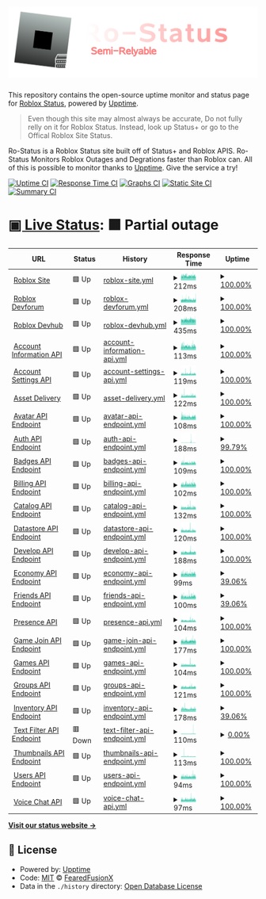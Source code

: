 # [![Ro-Status](https://raw.githubusercontent.com/FearedFusionX/Ro-Status/42b68f40f3379d2b9c38c3d1e72b6502972e2b51/assets/Full-Logo.svg)](https://fearedfusionx.github.io/Ro-Status/)

This repository contains the open-source uptime monitor and status page for [Roblox Status](https://fearedfusionx.github.io/Ro-Status/), powered by [Upptime](https://github.com/upptime/upptime).

> Even though this site may almost always be accurate, Do not fully relly on it for Roblox Status. Instead, look up Status+ or go to the Offical Roblox Site Status.

Ro-Status is a Roblox Status site built off of Status+ and Roblox APIS. Ro-Status Monitors Roblox Outages and Degrations faster than Roblox can. All of this is possible to monitor thanks to [Upptime](https://github.com/upptime/upptime). Give the service a try!

[![Uptime CI](https://github.com/FearedFusionX/Ro-Status/workflows/Uptime%20CI/badge.svg)](https://github.com/FearedFusionX/Ro-Status/actions?query=workflow%3A%22Uptime+CI%22)
[![Response Time CI](https://github.com/FearedFusionX/Ro-Status/workflows/Response%20Time%20CI/badge.svg)](https://github.com/FearedFusionX/Ro-Status/actions?query=workflow%3A%22Response+Time+CI%22)
[![Graphs CI](https://github.com/FearedFusionX/Ro-Status/workflows/Graphs%20CI/badge.svg)](https://github.com/FearedFusionX/Ro-Status/actions?query=workflow%3A%22Graphs+CI%22)
[![Static Site CI](https://github.com/FearedFusionX/Ro-Status/workflows/Static%20Site%20CI/badge.svg)](https://github.com/FearedFusionX/Ro-Status/actions?query=workflow%3A%22Static+Site+CI%22)
[![Summary CI](https://github.com/FearedFusionX/Ro-Status/workflows/Summary%20CI/badge.svg)](https://github.com/FearedFusionX/Ro-Status/actions?query=workflow%3A%22Summary+CI%22)

# [▣ Live Status](https://fearedfusionx.github.io/Ro-Status/): <!--live status--> **🟧 Partial outage**

<!--start: status pages-->
<!-- This summary is generated by Upptime (https://github.com/upptime/upptime) -->
<!-- Do not edit this manually, your changes will be overwritten -->
<!-- prettier-ignore -->
| URL | Status | History | Response Time | Uptime |
| --- | ------ | ------- | ------------- | ------ |
| <img alt="" src="https://icons.duckduckgo.com/ip3/www.roblox.com.ico" height="13"> [Roblox Site](https://www.roblox.com) | 🟩 Up | [roblox-site.yml](https://github.com/FearedFusionX/Ro-Status/commits/HEAD/history/roblox-site.yml) | <details><summary><img alt="Response time graph" src="./graphs/roblox-site/response-time-week.png" height="20"> 212ms</summary><br><a href="https://FearedFusionX.github.io/Ro-Status/history/roblox-site"><img alt="Response time 215" src="https://img.shields.io/endpoint?url=https%3A%2F%2Fraw.githubusercontent.com%2FFearedFusionX%2FRo-Status%2FHEAD%2Fapi%2Froblox-site%2Fresponse-time.json"></a><br><a href="https://FearedFusionX.github.io/Ro-Status/history/roblox-site"><img alt="24-hour response time 239" src="https://img.shields.io/endpoint?url=https%3A%2F%2Fraw.githubusercontent.com%2FFearedFusionX%2FRo-Status%2FHEAD%2Fapi%2Froblox-site%2Fresponse-time-day.json"></a><br><a href="https://FearedFusionX.github.io/Ro-Status/history/roblox-site"><img alt="7-day response time 212" src="https://img.shields.io/endpoint?url=https%3A%2F%2Fraw.githubusercontent.com%2FFearedFusionX%2FRo-Status%2FHEAD%2Fapi%2Froblox-site%2Fresponse-time-week.json"></a><br><a href="https://FearedFusionX.github.io/Ro-Status/history/roblox-site"><img alt="30-day response time 213" src="https://img.shields.io/endpoint?url=https%3A%2F%2Fraw.githubusercontent.com%2FFearedFusionX%2FRo-Status%2FHEAD%2Fapi%2Froblox-site%2Fresponse-time-month.json"></a><br><a href="https://FearedFusionX.github.io/Ro-Status/history/roblox-site"><img alt="1-year response time 215" src="https://img.shields.io/endpoint?url=https%3A%2F%2Fraw.githubusercontent.com%2FFearedFusionX%2FRo-Status%2FHEAD%2Fapi%2Froblox-site%2Fresponse-time-year.json"></a></details> | <details><summary><a href="https://FearedFusionX.github.io/Ro-Status/history/roblox-site">100.00%</a></summary><a href="https://FearedFusionX.github.io/Ro-Status/history/roblox-site"><img alt="All-time uptime 100.00%" src="https://img.shields.io/endpoint?url=https%3A%2F%2Fraw.githubusercontent.com%2FFearedFusionX%2FRo-Status%2FHEAD%2Fapi%2Froblox-site%2Fuptime.json"></a><br><a href="https://FearedFusionX.github.io/Ro-Status/history/roblox-site"><img alt="24-hour uptime 100.00%" src="https://img.shields.io/endpoint?url=https%3A%2F%2Fraw.githubusercontent.com%2FFearedFusionX%2FRo-Status%2FHEAD%2Fapi%2Froblox-site%2Fuptime-day.json"></a><br><a href="https://FearedFusionX.github.io/Ro-Status/history/roblox-site"><img alt="7-day uptime 100.00%" src="https://img.shields.io/endpoint?url=https%3A%2F%2Fraw.githubusercontent.com%2FFearedFusionX%2FRo-Status%2FHEAD%2Fapi%2Froblox-site%2Fuptime-week.json"></a><br><a href="https://FearedFusionX.github.io/Ro-Status/history/roblox-site"><img alt="30-day uptime 100.00%" src="https://img.shields.io/endpoint?url=https%3A%2F%2Fraw.githubusercontent.com%2FFearedFusionX%2FRo-Status%2FHEAD%2Fapi%2Froblox-site%2Fuptime-month.json"></a><br><a href="https://FearedFusionX.github.io/Ro-Status/history/roblox-site"><img alt="1-year uptime 100.00%" src="https://img.shields.io/endpoint?url=https%3A%2F%2Fraw.githubusercontent.com%2FFearedFusionX%2FRo-Status%2FHEAD%2Fapi%2Froblox-site%2Fuptime-year.json"></a></details>
| <img alt="" src="https://icons.duckduckgo.com/ip3/devforum.roblox.com.ico" height="13"> [Roblox Devforum](https://devforum.roblox.com) | 🟩 Up | [roblox-devforum.yml](https://github.com/FearedFusionX/Ro-Status/commits/HEAD/history/roblox-devforum.yml) | <details><summary><img alt="Response time graph" src="./graphs/roblox-devforum/response-time-week.png" height="20"> 208ms</summary><br><a href="https://FearedFusionX.github.io/Ro-Status/history/roblox-devforum"><img alt="Response time 213" src="https://img.shields.io/endpoint?url=https%3A%2F%2Fraw.githubusercontent.com%2FFearedFusionX%2FRo-Status%2FHEAD%2Fapi%2Froblox-devforum%2Fresponse-time.json"></a><br><a href="https://FearedFusionX.github.io/Ro-Status/history/roblox-devforum"><img alt="24-hour response time 206" src="https://img.shields.io/endpoint?url=https%3A%2F%2Fraw.githubusercontent.com%2FFearedFusionX%2FRo-Status%2FHEAD%2Fapi%2Froblox-devforum%2Fresponse-time-day.json"></a><br><a href="https://FearedFusionX.github.io/Ro-Status/history/roblox-devforum"><img alt="7-day response time 208" src="https://img.shields.io/endpoint?url=https%3A%2F%2Fraw.githubusercontent.com%2FFearedFusionX%2FRo-Status%2FHEAD%2Fapi%2Froblox-devforum%2Fresponse-time-week.json"></a><br><a href="https://FearedFusionX.github.io/Ro-Status/history/roblox-devforum"><img alt="30-day response time 213" src="https://img.shields.io/endpoint?url=https%3A%2F%2Fraw.githubusercontent.com%2FFearedFusionX%2FRo-Status%2FHEAD%2Fapi%2Froblox-devforum%2Fresponse-time-month.json"></a><br><a href="https://FearedFusionX.github.io/Ro-Status/history/roblox-devforum"><img alt="1-year response time 213" src="https://img.shields.io/endpoint?url=https%3A%2F%2Fraw.githubusercontent.com%2FFearedFusionX%2FRo-Status%2FHEAD%2Fapi%2Froblox-devforum%2Fresponse-time-year.json"></a></details> | <details><summary><a href="https://FearedFusionX.github.io/Ro-Status/history/roblox-devforum">100.00%</a></summary><a href="https://FearedFusionX.github.io/Ro-Status/history/roblox-devforum"><img alt="All-time uptime 99.84%" src="https://img.shields.io/endpoint?url=https%3A%2F%2Fraw.githubusercontent.com%2FFearedFusionX%2FRo-Status%2FHEAD%2Fapi%2Froblox-devforum%2Fuptime.json"></a><br><a href="https://FearedFusionX.github.io/Ro-Status/history/roblox-devforum"><img alt="24-hour uptime 100.00%" src="https://img.shields.io/endpoint?url=https%3A%2F%2Fraw.githubusercontent.com%2FFearedFusionX%2FRo-Status%2FHEAD%2Fapi%2Froblox-devforum%2Fuptime-day.json"></a><br><a href="https://FearedFusionX.github.io/Ro-Status/history/roblox-devforum"><img alt="7-day uptime 100.00%" src="https://img.shields.io/endpoint?url=https%3A%2F%2Fraw.githubusercontent.com%2FFearedFusionX%2FRo-Status%2FHEAD%2Fapi%2Froblox-devforum%2Fuptime-week.json"></a><br><a href="https://FearedFusionX.github.io/Ro-Status/history/roblox-devforum"><img alt="30-day uptime 99.73%" src="https://img.shields.io/endpoint?url=https%3A%2F%2Fraw.githubusercontent.com%2FFearedFusionX%2FRo-Status%2FHEAD%2Fapi%2Froblox-devforum%2Fuptime-month.json"></a><br><a href="https://FearedFusionX.github.io/Ro-Status/history/roblox-devforum"><img alt="1-year uptime 99.84%" src="https://img.shields.io/endpoint?url=https%3A%2F%2Fraw.githubusercontent.com%2FFearedFusionX%2FRo-Status%2FHEAD%2Fapi%2Froblox-devforum%2Fuptime-year.json"></a></details>
| <img alt="" src="https://icons.duckduckgo.com/ip3/developer.roblox.com.ico" height="13"> [Roblox Devhub](https://developer.roblox.com) | 🟩 Up | [roblox-devhub.yml](https://github.com/FearedFusionX/Ro-Status/commits/HEAD/history/roblox-devhub.yml) | <details><summary><img alt="Response time graph" src="./graphs/roblox-devhub/response-time-week.png" height="20"> 435ms</summary><br><a href="https://FearedFusionX.github.io/Ro-Status/history/roblox-devhub"><img alt="Response time 357" src="https://img.shields.io/endpoint?url=https%3A%2F%2Fraw.githubusercontent.com%2FFearedFusionX%2FRo-Status%2FHEAD%2Fapi%2Froblox-devhub%2Fresponse-time.json"></a><br><a href="https://FearedFusionX.github.io/Ro-Status/history/roblox-devhub"><img alt="24-hour response time 420" src="https://img.shields.io/endpoint?url=https%3A%2F%2Fraw.githubusercontent.com%2FFearedFusionX%2FRo-Status%2FHEAD%2Fapi%2Froblox-devhub%2Fresponse-time-day.json"></a><br><a href="https://FearedFusionX.github.io/Ro-Status/history/roblox-devhub"><img alt="7-day response time 435" src="https://img.shields.io/endpoint?url=https%3A%2F%2Fraw.githubusercontent.com%2FFearedFusionX%2FRo-Status%2FHEAD%2Fapi%2Froblox-devhub%2Fresponse-time-week.json"></a><br><a href="https://FearedFusionX.github.io/Ro-Status/history/roblox-devhub"><img alt="30-day response time 430" src="https://img.shields.io/endpoint?url=https%3A%2F%2Fraw.githubusercontent.com%2FFearedFusionX%2FRo-Status%2FHEAD%2Fapi%2Froblox-devhub%2Fresponse-time-month.json"></a><br><a href="https://FearedFusionX.github.io/Ro-Status/history/roblox-devhub"><img alt="1-year response time 357" src="https://img.shields.io/endpoint?url=https%3A%2F%2Fraw.githubusercontent.com%2FFearedFusionX%2FRo-Status%2FHEAD%2Fapi%2Froblox-devhub%2Fresponse-time-year.json"></a></details> | <details><summary><a href="https://FearedFusionX.github.io/Ro-Status/history/roblox-devhub">100.00%</a></summary><a href="https://FearedFusionX.github.io/Ro-Status/history/roblox-devhub"><img alt="All-time uptime 99.89%" src="https://img.shields.io/endpoint?url=https%3A%2F%2Fraw.githubusercontent.com%2FFearedFusionX%2FRo-Status%2FHEAD%2Fapi%2Froblox-devhub%2Fuptime.json"></a><br><a href="https://FearedFusionX.github.io/Ro-Status/history/roblox-devhub"><img alt="24-hour uptime 100.00%" src="https://img.shields.io/endpoint?url=https%3A%2F%2Fraw.githubusercontent.com%2FFearedFusionX%2FRo-Status%2FHEAD%2Fapi%2Froblox-devhub%2Fuptime-day.json"></a><br><a href="https://FearedFusionX.github.io/Ro-Status/history/roblox-devhub"><img alt="7-day uptime 100.00%" src="https://img.shields.io/endpoint?url=https%3A%2F%2Fraw.githubusercontent.com%2FFearedFusionX%2FRo-Status%2FHEAD%2Fapi%2Froblox-devhub%2Fuptime-week.json"></a><br><a href="https://FearedFusionX.github.io/Ro-Status/history/roblox-devhub"><img alt="30-day uptime 99.82%" src="https://img.shields.io/endpoint?url=https%3A%2F%2Fraw.githubusercontent.com%2FFearedFusionX%2FRo-Status%2FHEAD%2Fapi%2Froblox-devhub%2Fuptime-month.json"></a><br><a href="https://FearedFusionX.github.io/Ro-Status/history/roblox-devhub"><img alt="1-year uptime 99.89%" src="https://img.shields.io/endpoint?url=https%3A%2F%2Fraw.githubusercontent.com%2FFearedFusionX%2FRo-Status%2FHEAD%2Fapi%2Froblox-devhub%2Fuptime-year.json"></a></details>
| <img alt="" src="https://icons.duckduckgo.com/ip3/accountinformation.roblox.com.ico" height="13"> [Account Information API](https://accountinformation.roblox.com) | 🟩 Up | [account-information-api.yml](https://github.com/FearedFusionX/Ro-Status/commits/HEAD/history/account-information-api.yml) | <details><summary><img alt="Response time graph" src="./graphs/account-information-api/response-time-week.png" height="20"> 113ms</summary><br><a href="https://FearedFusionX.github.io/Ro-Status/history/account-information-api"><img alt="Response time 118" src="https://img.shields.io/endpoint?url=https%3A%2F%2Fraw.githubusercontent.com%2FFearedFusionX%2FRo-Status%2FHEAD%2Fapi%2Faccount-information-api%2Fresponse-time.json"></a><br><a href="https://FearedFusionX.github.io/Ro-Status/history/account-information-api"><img alt="24-hour response time 133" src="https://img.shields.io/endpoint?url=https%3A%2F%2Fraw.githubusercontent.com%2FFearedFusionX%2FRo-Status%2FHEAD%2Fapi%2Faccount-information-api%2Fresponse-time-day.json"></a><br><a href="https://FearedFusionX.github.io/Ro-Status/history/account-information-api"><img alt="7-day response time 113" src="https://img.shields.io/endpoint?url=https%3A%2F%2Fraw.githubusercontent.com%2FFearedFusionX%2FRo-Status%2FHEAD%2Fapi%2Faccount-information-api%2Fresponse-time-week.json"></a><br><a href="https://FearedFusionX.github.io/Ro-Status/history/account-information-api"><img alt="30-day response time 115" src="https://img.shields.io/endpoint?url=https%3A%2F%2Fraw.githubusercontent.com%2FFearedFusionX%2FRo-Status%2FHEAD%2Fapi%2Faccount-information-api%2Fresponse-time-month.json"></a><br><a href="https://FearedFusionX.github.io/Ro-Status/history/account-information-api"><img alt="1-year response time 118" src="https://img.shields.io/endpoint?url=https%3A%2F%2Fraw.githubusercontent.com%2FFearedFusionX%2FRo-Status%2FHEAD%2Fapi%2Faccount-information-api%2Fresponse-time-year.json"></a></details> | <details><summary><a href="https://FearedFusionX.github.io/Ro-Status/history/account-information-api">100.00%</a></summary><a href="https://FearedFusionX.github.io/Ro-Status/history/account-information-api"><img alt="All-time uptime 100.00%" src="https://img.shields.io/endpoint?url=https%3A%2F%2Fraw.githubusercontent.com%2FFearedFusionX%2FRo-Status%2FHEAD%2Fapi%2Faccount-information-api%2Fuptime.json"></a><br><a href="https://FearedFusionX.github.io/Ro-Status/history/account-information-api"><img alt="24-hour uptime 100.00%" src="https://img.shields.io/endpoint?url=https%3A%2F%2Fraw.githubusercontent.com%2FFearedFusionX%2FRo-Status%2FHEAD%2Fapi%2Faccount-information-api%2Fuptime-day.json"></a><br><a href="https://FearedFusionX.github.io/Ro-Status/history/account-information-api"><img alt="7-day uptime 100.00%" src="https://img.shields.io/endpoint?url=https%3A%2F%2Fraw.githubusercontent.com%2FFearedFusionX%2FRo-Status%2FHEAD%2Fapi%2Faccount-information-api%2Fuptime-week.json"></a><br><a href="https://FearedFusionX.github.io/Ro-Status/history/account-information-api"><img alt="30-day uptime 100.00%" src="https://img.shields.io/endpoint?url=https%3A%2F%2Fraw.githubusercontent.com%2FFearedFusionX%2FRo-Status%2FHEAD%2Fapi%2Faccount-information-api%2Fuptime-month.json"></a><br><a href="https://FearedFusionX.github.io/Ro-Status/history/account-information-api"><img alt="1-year uptime 100.00%" src="https://img.shields.io/endpoint?url=https%3A%2F%2Fraw.githubusercontent.com%2FFearedFusionX%2FRo-Status%2FHEAD%2Fapi%2Faccount-information-api%2Fuptime-year.json"></a></details>
| <img alt="" src="https://icons.duckduckgo.com/ip3/accountsettings.roblox.com.ico" height="13"> [Account Settings API](https://accountsettings.roblox.com) | 🟩 Up | [account-settings-api.yml](https://github.com/FearedFusionX/Ro-Status/commits/HEAD/history/account-settings-api.yml) | <details><summary><img alt="Response time graph" src="./graphs/account-settings-api/response-time-week.png" height="20"> 119ms</summary><br><a href="https://FearedFusionX.github.io/Ro-Status/history/account-settings-api"><img alt="Response time 118" src="https://img.shields.io/endpoint?url=https%3A%2F%2Fraw.githubusercontent.com%2FFearedFusionX%2FRo-Status%2FHEAD%2Fapi%2Faccount-settings-api%2Fresponse-time.json"></a><br><a href="https://FearedFusionX.github.io/Ro-Status/history/account-settings-api"><img alt="24-hour response time 119" src="https://img.shields.io/endpoint?url=https%3A%2F%2Fraw.githubusercontent.com%2FFearedFusionX%2FRo-Status%2FHEAD%2Fapi%2Faccount-settings-api%2Fresponse-time-day.json"></a><br><a href="https://FearedFusionX.github.io/Ro-Status/history/account-settings-api"><img alt="7-day response time 119" src="https://img.shields.io/endpoint?url=https%3A%2F%2Fraw.githubusercontent.com%2FFearedFusionX%2FRo-Status%2FHEAD%2Fapi%2Faccount-settings-api%2Fresponse-time-week.json"></a><br><a href="https://FearedFusionX.github.io/Ro-Status/history/account-settings-api"><img alt="30-day response time 117" src="https://img.shields.io/endpoint?url=https%3A%2F%2Fraw.githubusercontent.com%2FFearedFusionX%2FRo-Status%2FHEAD%2Fapi%2Faccount-settings-api%2Fresponse-time-month.json"></a><br><a href="https://FearedFusionX.github.io/Ro-Status/history/account-settings-api"><img alt="1-year response time 118" src="https://img.shields.io/endpoint?url=https%3A%2F%2Fraw.githubusercontent.com%2FFearedFusionX%2FRo-Status%2FHEAD%2Fapi%2Faccount-settings-api%2Fresponse-time-year.json"></a></details> | <details><summary><a href="https://FearedFusionX.github.io/Ro-Status/history/account-settings-api">100.00%</a></summary><a href="https://FearedFusionX.github.io/Ro-Status/history/account-settings-api"><img alt="All-time uptime 100.00%" src="https://img.shields.io/endpoint?url=https%3A%2F%2Fraw.githubusercontent.com%2FFearedFusionX%2FRo-Status%2FHEAD%2Fapi%2Faccount-settings-api%2Fuptime.json"></a><br><a href="https://FearedFusionX.github.io/Ro-Status/history/account-settings-api"><img alt="24-hour uptime 100.00%" src="https://img.shields.io/endpoint?url=https%3A%2F%2Fraw.githubusercontent.com%2FFearedFusionX%2FRo-Status%2FHEAD%2Fapi%2Faccount-settings-api%2Fuptime-day.json"></a><br><a href="https://FearedFusionX.github.io/Ro-Status/history/account-settings-api"><img alt="7-day uptime 100.00%" src="https://img.shields.io/endpoint?url=https%3A%2F%2Fraw.githubusercontent.com%2FFearedFusionX%2FRo-Status%2FHEAD%2Fapi%2Faccount-settings-api%2Fuptime-week.json"></a><br><a href="https://FearedFusionX.github.io/Ro-Status/history/account-settings-api"><img alt="30-day uptime 100.00%" src="https://img.shields.io/endpoint?url=https%3A%2F%2Fraw.githubusercontent.com%2FFearedFusionX%2FRo-Status%2FHEAD%2Fapi%2Faccount-settings-api%2Fuptime-month.json"></a><br><a href="https://FearedFusionX.github.io/Ro-Status/history/account-settings-api"><img alt="1-year uptime 100.00%" src="https://img.shields.io/endpoint?url=https%3A%2F%2Fraw.githubusercontent.com%2FFearedFusionX%2FRo-Status%2FHEAD%2Fapi%2Faccount-settings-api%2Fuptime-year.json"></a></details>
| <img alt="" src="https://icons.duckduckgo.com/ip3/assetdelivery.roblox.com.ico" height="13"> [Asset Delivery](https://assetdelivery.roblox.com) | 🟩 Up | [asset-delivery.yml](https://github.com/FearedFusionX/Ro-Status/commits/HEAD/history/asset-delivery.yml) | <details><summary><img alt="Response time graph" src="./graphs/asset-delivery/response-time-week.png" height="20"> 122ms</summary><br><a href="https://FearedFusionX.github.io/Ro-Status/history/asset-delivery"><img alt="Response time 116" src="https://img.shields.io/endpoint?url=https%3A%2F%2Fraw.githubusercontent.com%2FFearedFusionX%2FRo-Status%2FHEAD%2Fapi%2Fasset-delivery%2Fresponse-time.json"></a><br><a href="https://FearedFusionX.github.io/Ro-Status/history/asset-delivery"><img alt="24-hour response time 142" src="https://img.shields.io/endpoint?url=https%3A%2F%2Fraw.githubusercontent.com%2FFearedFusionX%2FRo-Status%2FHEAD%2Fapi%2Fasset-delivery%2Fresponse-time-day.json"></a><br><a href="https://FearedFusionX.github.io/Ro-Status/history/asset-delivery"><img alt="7-day response time 122" src="https://img.shields.io/endpoint?url=https%3A%2F%2Fraw.githubusercontent.com%2FFearedFusionX%2FRo-Status%2FHEAD%2Fapi%2Fasset-delivery%2Fresponse-time-week.json"></a><br><a href="https://FearedFusionX.github.io/Ro-Status/history/asset-delivery"><img alt="30-day response time 115" src="https://img.shields.io/endpoint?url=https%3A%2F%2Fraw.githubusercontent.com%2FFearedFusionX%2FRo-Status%2FHEAD%2Fapi%2Fasset-delivery%2Fresponse-time-month.json"></a><br><a href="https://FearedFusionX.github.io/Ro-Status/history/asset-delivery"><img alt="1-year response time 116" src="https://img.shields.io/endpoint?url=https%3A%2F%2Fraw.githubusercontent.com%2FFearedFusionX%2FRo-Status%2FHEAD%2Fapi%2Fasset-delivery%2Fresponse-time-year.json"></a></details> | <details><summary><a href="https://FearedFusionX.github.io/Ro-Status/history/asset-delivery">100.00%</a></summary><a href="https://FearedFusionX.github.io/Ro-Status/history/asset-delivery"><img alt="All-time uptime 100.00%" src="https://img.shields.io/endpoint?url=https%3A%2F%2Fraw.githubusercontent.com%2FFearedFusionX%2FRo-Status%2FHEAD%2Fapi%2Fasset-delivery%2Fuptime.json"></a><br><a href="https://FearedFusionX.github.io/Ro-Status/history/asset-delivery"><img alt="24-hour uptime 100.00%" src="https://img.shields.io/endpoint?url=https%3A%2F%2Fraw.githubusercontent.com%2FFearedFusionX%2FRo-Status%2FHEAD%2Fapi%2Fasset-delivery%2Fuptime-day.json"></a><br><a href="https://FearedFusionX.github.io/Ro-Status/history/asset-delivery"><img alt="7-day uptime 100.00%" src="https://img.shields.io/endpoint?url=https%3A%2F%2Fraw.githubusercontent.com%2FFearedFusionX%2FRo-Status%2FHEAD%2Fapi%2Fasset-delivery%2Fuptime-week.json"></a><br><a href="https://FearedFusionX.github.io/Ro-Status/history/asset-delivery"><img alt="30-day uptime 100.00%" src="https://img.shields.io/endpoint?url=https%3A%2F%2Fraw.githubusercontent.com%2FFearedFusionX%2FRo-Status%2FHEAD%2Fapi%2Fasset-delivery%2Fuptime-month.json"></a><br><a href="https://FearedFusionX.github.io/Ro-Status/history/asset-delivery"><img alt="1-year uptime 100.00%" src="https://img.shields.io/endpoint?url=https%3A%2F%2Fraw.githubusercontent.com%2FFearedFusionX%2FRo-Status%2FHEAD%2Fapi%2Fasset-delivery%2Fuptime-year.json"></a></details>
| <img alt="" src="https://icons.duckduckgo.com/ip3/avatar.roblox.com.ico" height="13"> [Avatar API Endpoint](https://avatar.roblox.com/v1/avatar-rules) | 🟩 Up | [avatar-api-endpoint.yml](https://github.com/FearedFusionX/Ro-Status/commits/HEAD/history/avatar-api-endpoint.yml) | <details><summary><img alt="Response time graph" src="./graphs/avatar-api-endpoint/response-time-week.png" height="20"> 108ms</summary><br><a href="https://FearedFusionX.github.io/Ro-Status/history/avatar-api-endpoint"><img alt="Response time 112" src="https://img.shields.io/endpoint?url=https%3A%2F%2Fraw.githubusercontent.com%2FFearedFusionX%2FRo-Status%2FHEAD%2Fapi%2Favatar-api-endpoint%2Fresponse-time.json"></a><br><a href="https://FearedFusionX.github.io/Ro-Status/history/avatar-api-endpoint"><img alt="24-hour response time 121" src="https://img.shields.io/endpoint?url=https%3A%2F%2Fraw.githubusercontent.com%2FFearedFusionX%2FRo-Status%2FHEAD%2Fapi%2Favatar-api-endpoint%2Fresponse-time-day.json"></a><br><a href="https://FearedFusionX.github.io/Ro-Status/history/avatar-api-endpoint"><img alt="7-day response time 108" src="https://img.shields.io/endpoint?url=https%3A%2F%2Fraw.githubusercontent.com%2FFearedFusionX%2FRo-Status%2FHEAD%2Fapi%2Favatar-api-endpoint%2Fresponse-time-week.json"></a><br><a href="https://FearedFusionX.github.io/Ro-Status/history/avatar-api-endpoint"><img alt="30-day response time 109" src="https://img.shields.io/endpoint?url=https%3A%2F%2Fraw.githubusercontent.com%2FFearedFusionX%2FRo-Status%2FHEAD%2Fapi%2Favatar-api-endpoint%2Fresponse-time-month.json"></a><br><a href="https://FearedFusionX.github.io/Ro-Status/history/avatar-api-endpoint"><img alt="1-year response time 112" src="https://img.shields.io/endpoint?url=https%3A%2F%2Fraw.githubusercontent.com%2FFearedFusionX%2FRo-Status%2FHEAD%2Fapi%2Favatar-api-endpoint%2Fresponse-time-year.json"></a></details> | <details><summary><a href="https://FearedFusionX.github.io/Ro-Status/history/avatar-api-endpoint">100.00%</a></summary><a href="https://FearedFusionX.github.io/Ro-Status/history/avatar-api-endpoint"><img alt="All-time uptime 100.00%" src="https://img.shields.io/endpoint?url=https%3A%2F%2Fraw.githubusercontent.com%2FFearedFusionX%2FRo-Status%2FHEAD%2Fapi%2Favatar-api-endpoint%2Fuptime.json"></a><br><a href="https://FearedFusionX.github.io/Ro-Status/history/avatar-api-endpoint"><img alt="24-hour uptime 100.00%" src="https://img.shields.io/endpoint?url=https%3A%2F%2Fraw.githubusercontent.com%2FFearedFusionX%2FRo-Status%2FHEAD%2Fapi%2Favatar-api-endpoint%2Fuptime-day.json"></a><br><a href="https://FearedFusionX.github.io/Ro-Status/history/avatar-api-endpoint"><img alt="7-day uptime 100.00%" src="https://img.shields.io/endpoint?url=https%3A%2F%2Fraw.githubusercontent.com%2FFearedFusionX%2FRo-Status%2FHEAD%2Fapi%2Favatar-api-endpoint%2Fuptime-week.json"></a><br><a href="https://FearedFusionX.github.io/Ro-Status/history/avatar-api-endpoint"><img alt="30-day uptime 100.00%" src="https://img.shields.io/endpoint?url=https%3A%2F%2Fraw.githubusercontent.com%2FFearedFusionX%2FRo-Status%2FHEAD%2Fapi%2Favatar-api-endpoint%2Fuptime-month.json"></a><br><a href="https://FearedFusionX.github.io/Ro-Status/history/avatar-api-endpoint"><img alt="1-year uptime 100.00%" src="https://img.shields.io/endpoint?url=https%3A%2F%2Fraw.githubusercontent.com%2FFearedFusionX%2FRo-Status%2FHEAD%2Fapi%2Favatar-api-endpoint%2Fuptime-year.json"></a></details>
| <img alt="" src="https://icons.duckduckgo.com/ip3/auth.roblox.com.ico" height="13"> [Auth API Endpoint](https://auth.roblox.com) | 🟩 Up | [auth-api-endpoint.yml](https://github.com/FearedFusionX/Ro-Status/commits/HEAD/history/auth-api-endpoint.yml) | <details><summary><img alt="Response time graph" src="./graphs/auth-api-endpoint/response-time-week.png" height="20"> 188ms</summary><br><a href="https://FearedFusionX.github.io/Ro-Status/history/auth-api-endpoint"><img alt="Response time 124" src="https://img.shields.io/endpoint?url=https%3A%2F%2Fraw.githubusercontent.com%2FFearedFusionX%2FRo-Status%2FHEAD%2Fapi%2Fauth-api-endpoint%2Fresponse-time.json"></a><br><a href="https://FearedFusionX.github.io/Ro-Status/history/auth-api-endpoint"><img alt="24-hour response time 120" src="https://img.shields.io/endpoint?url=https%3A%2F%2Fraw.githubusercontent.com%2FFearedFusionX%2FRo-Status%2FHEAD%2Fapi%2Fauth-api-endpoint%2Fresponse-time-day.json"></a><br><a href="https://FearedFusionX.github.io/Ro-Status/history/auth-api-endpoint"><img alt="7-day response time 188" src="https://img.shields.io/endpoint?url=https%3A%2F%2Fraw.githubusercontent.com%2FFearedFusionX%2FRo-Status%2FHEAD%2Fapi%2Fauth-api-endpoint%2Fresponse-time-week.json"></a><br><a href="https://FearedFusionX.github.io/Ro-Status/history/auth-api-endpoint"><img alt="30-day response time 126" src="https://img.shields.io/endpoint?url=https%3A%2F%2Fraw.githubusercontent.com%2FFearedFusionX%2FRo-Status%2FHEAD%2Fapi%2Fauth-api-endpoint%2Fresponse-time-month.json"></a><br><a href="https://FearedFusionX.github.io/Ro-Status/history/auth-api-endpoint"><img alt="1-year response time 124" src="https://img.shields.io/endpoint?url=https%3A%2F%2Fraw.githubusercontent.com%2FFearedFusionX%2FRo-Status%2FHEAD%2Fapi%2Fauth-api-endpoint%2Fresponse-time-year.json"></a></details> | <details><summary><a href="https://FearedFusionX.github.io/Ro-Status/history/auth-api-endpoint">99.79%</a></summary><a href="https://FearedFusionX.github.io/Ro-Status/history/auth-api-endpoint"><img alt="All-time uptime 99.97%" src="https://img.shields.io/endpoint?url=https%3A%2F%2Fraw.githubusercontent.com%2FFearedFusionX%2FRo-Status%2FHEAD%2Fapi%2Fauth-api-endpoint%2Fuptime.json"></a><br><a href="https://FearedFusionX.github.io/Ro-Status/history/auth-api-endpoint"><img alt="24-hour uptime 100.00%" src="https://img.shields.io/endpoint?url=https%3A%2F%2Fraw.githubusercontent.com%2FFearedFusionX%2FRo-Status%2FHEAD%2Fapi%2Fauth-api-endpoint%2Fuptime-day.json"></a><br><a href="https://FearedFusionX.github.io/Ro-Status/history/auth-api-endpoint"><img alt="7-day uptime 99.79%" src="https://img.shields.io/endpoint?url=https%3A%2F%2Fraw.githubusercontent.com%2FFearedFusionX%2FRo-Status%2FHEAD%2Fapi%2Fauth-api-endpoint%2Fuptime-week.json"></a><br><a href="https://FearedFusionX.github.io/Ro-Status/history/auth-api-endpoint"><img alt="30-day uptime 99.95%" src="https://img.shields.io/endpoint?url=https%3A%2F%2Fraw.githubusercontent.com%2FFearedFusionX%2FRo-Status%2FHEAD%2Fapi%2Fauth-api-endpoint%2Fuptime-month.json"></a><br><a href="https://FearedFusionX.github.io/Ro-Status/history/auth-api-endpoint"><img alt="1-year uptime 99.97%" src="https://img.shields.io/endpoint?url=https%3A%2F%2Fraw.githubusercontent.com%2FFearedFusionX%2FRo-Status%2FHEAD%2Fapi%2Fauth-api-endpoint%2Fuptime-year.json"></a></details>
| <img alt="" src="https://icons.duckduckgo.com/ip3/badges.roblox.com.ico" height="13"> [Badges API Endpoint](https://badges.roblox.com/v1/badges/2124548403) | 🟩 Up | [badges-api-endpoint.yml](https://github.com/FearedFusionX/Ro-Status/commits/HEAD/history/badges-api-endpoint.yml) | <details><summary><img alt="Response time graph" src="./graphs/badges-api-endpoint/response-time-week.png" height="20"> 109ms</summary><br><a href="https://FearedFusionX.github.io/Ro-Status/history/badges-api-endpoint"><img alt="Response time 110" src="https://img.shields.io/endpoint?url=https%3A%2F%2Fraw.githubusercontent.com%2FFearedFusionX%2FRo-Status%2FHEAD%2Fapi%2Fbadges-api-endpoint%2Fresponse-time.json"></a><br><a href="https://FearedFusionX.github.io/Ro-Status/history/badges-api-endpoint"><img alt="24-hour response time 124" src="https://img.shields.io/endpoint?url=https%3A%2F%2Fraw.githubusercontent.com%2FFearedFusionX%2FRo-Status%2FHEAD%2Fapi%2Fbadges-api-endpoint%2Fresponse-time-day.json"></a><br><a href="https://FearedFusionX.github.io/Ro-Status/history/badges-api-endpoint"><img alt="7-day response time 109" src="https://img.shields.io/endpoint?url=https%3A%2F%2Fraw.githubusercontent.com%2FFearedFusionX%2FRo-Status%2FHEAD%2Fapi%2Fbadges-api-endpoint%2Fresponse-time-week.json"></a><br><a href="https://FearedFusionX.github.io/Ro-Status/history/badges-api-endpoint"><img alt="30-day response time 107" src="https://img.shields.io/endpoint?url=https%3A%2F%2Fraw.githubusercontent.com%2FFearedFusionX%2FRo-Status%2FHEAD%2Fapi%2Fbadges-api-endpoint%2Fresponse-time-month.json"></a><br><a href="https://FearedFusionX.github.io/Ro-Status/history/badges-api-endpoint"><img alt="1-year response time 110" src="https://img.shields.io/endpoint?url=https%3A%2F%2Fraw.githubusercontent.com%2FFearedFusionX%2FRo-Status%2FHEAD%2Fapi%2Fbadges-api-endpoint%2Fresponse-time-year.json"></a></details> | <details><summary><a href="https://FearedFusionX.github.io/Ro-Status/history/badges-api-endpoint">100.00%</a></summary><a href="https://FearedFusionX.github.io/Ro-Status/history/badges-api-endpoint"><img alt="All-time uptime 100.00%" src="https://img.shields.io/endpoint?url=https%3A%2F%2Fraw.githubusercontent.com%2FFearedFusionX%2FRo-Status%2FHEAD%2Fapi%2Fbadges-api-endpoint%2Fuptime.json"></a><br><a href="https://FearedFusionX.github.io/Ro-Status/history/badges-api-endpoint"><img alt="24-hour uptime 100.00%" src="https://img.shields.io/endpoint?url=https%3A%2F%2Fraw.githubusercontent.com%2FFearedFusionX%2FRo-Status%2FHEAD%2Fapi%2Fbadges-api-endpoint%2Fuptime-day.json"></a><br><a href="https://FearedFusionX.github.io/Ro-Status/history/badges-api-endpoint"><img alt="7-day uptime 100.00%" src="https://img.shields.io/endpoint?url=https%3A%2F%2Fraw.githubusercontent.com%2FFearedFusionX%2FRo-Status%2FHEAD%2Fapi%2Fbadges-api-endpoint%2Fuptime-week.json"></a><br><a href="https://FearedFusionX.github.io/Ro-Status/history/badges-api-endpoint"><img alt="30-day uptime 100.00%" src="https://img.shields.io/endpoint?url=https%3A%2F%2Fraw.githubusercontent.com%2FFearedFusionX%2FRo-Status%2FHEAD%2Fapi%2Fbadges-api-endpoint%2Fuptime-month.json"></a><br><a href="https://FearedFusionX.github.io/Ro-Status/history/badges-api-endpoint"><img alt="1-year uptime 100.00%" src="https://img.shields.io/endpoint?url=https%3A%2F%2Fraw.githubusercontent.com%2FFearedFusionX%2FRo-Status%2FHEAD%2Fapi%2Fbadges-api-endpoint%2Fuptime-year.json"></a></details>
| <img alt="" src="https://icons.duckduckgo.com/ip3/billing.roblox.com.ico" height="13"> [Billing API Endpoint](https://billing.roblox.com) | 🟩 Up | [billing-api-endpoint.yml](https://github.com/FearedFusionX/Ro-Status/commits/HEAD/history/billing-api-endpoint.yml) | <details><summary><img alt="Response time graph" src="./graphs/billing-api-endpoint/response-time-week.png" height="20"> 102ms</summary><br><a href="https://FearedFusionX.github.io/Ro-Status/history/billing-api-endpoint"><img alt="Response time 101" src="https://img.shields.io/endpoint?url=https%3A%2F%2Fraw.githubusercontent.com%2FFearedFusionX%2FRo-Status%2FHEAD%2Fapi%2Fbilling-api-endpoint%2Fresponse-time.json"></a><br><a href="https://FearedFusionX.github.io/Ro-Status/history/billing-api-endpoint"><img alt="24-hour response time 119" src="https://img.shields.io/endpoint?url=https%3A%2F%2Fraw.githubusercontent.com%2FFearedFusionX%2FRo-Status%2FHEAD%2Fapi%2Fbilling-api-endpoint%2Fresponse-time-day.json"></a><br><a href="https://FearedFusionX.github.io/Ro-Status/history/billing-api-endpoint"><img alt="7-day response time 102" src="https://img.shields.io/endpoint?url=https%3A%2F%2Fraw.githubusercontent.com%2FFearedFusionX%2FRo-Status%2FHEAD%2Fapi%2Fbilling-api-endpoint%2Fresponse-time-week.json"></a><br><a href="https://FearedFusionX.github.io/Ro-Status/history/billing-api-endpoint"><img alt="30-day response time 100" src="https://img.shields.io/endpoint?url=https%3A%2F%2Fraw.githubusercontent.com%2FFearedFusionX%2FRo-Status%2FHEAD%2Fapi%2Fbilling-api-endpoint%2Fresponse-time-month.json"></a><br><a href="https://FearedFusionX.github.io/Ro-Status/history/billing-api-endpoint"><img alt="1-year response time 101" src="https://img.shields.io/endpoint?url=https%3A%2F%2Fraw.githubusercontent.com%2FFearedFusionX%2FRo-Status%2FHEAD%2Fapi%2Fbilling-api-endpoint%2Fresponse-time-year.json"></a></details> | <details><summary><a href="https://FearedFusionX.github.io/Ro-Status/history/billing-api-endpoint">100.00%</a></summary><a href="https://FearedFusionX.github.io/Ro-Status/history/billing-api-endpoint"><img alt="All-time uptime 100.00%" src="https://img.shields.io/endpoint?url=https%3A%2F%2Fraw.githubusercontent.com%2FFearedFusionX%2FRo-Status%2FHEAD%2Fapi%2Fbilling-api-endpoint%2Fuptime.json"></a><br><a href="https://FearedFusionX.github.io/Ro-Status/history/billing-api-endpoint"><img alt="24-hour uptime 100.00%" src="https://img.shields.io/endpoint?url=https%3A%2F%2Fraw.githubusercontent.com%2FFearedFusionX%2FRo-Status%2FHEAD%2Fapi%2Fbilling-api-endpoint%2Fuptime-day.json"></a><br><a href="https://FearedFusionX.github.io/Ro-Status/history/billing-api-endpoint"><img alt="7-day uptime 100.00%" src="https://img.shields.io/endpoint?url=https%3A%2F%2Fraw.githubusercontent.com%2FFearedFusionX%2FRo-Status%2FHEAD%2Fapi%2Fbilling-api-endpoint%2Fuptime-week.json"></a><br><a href="https://FearedFusionX.github.io/Ro-Status/history/billing-api-endpoint"><img alt="30-day uptime 100.00%" src="https://img.shields.io/endpoint?url=https%3A%2F%2Fraw.githubusercontent.com%2FFearedFusionX%2FRo-Status%2FHEAD%2Fapi%2Fbilling-api-endpoint%2Fuptime-month.json"></a><br><a href="https://FearedFusionX.github.io/Ro-Status/history/billing-api-endpoint"><img alt="1-year uptime 100.00%" src="https://img.shields.io/endpoint?url=https%3A%2F%2Fraw.githubusercontent.com%2FFearedFusionX%2FRo-Status%2FHEAD%2Fapi%2Fbilling-api-endpoint%2Fuptime-year.json"></a></details>
| <img alt="" src="https://icons.duckduckgo.com/ip3/catalog.roblox.com.ico" height="13"> [Catalog API Endpoint](https://catalog.roblox.com/v1/bundles/details?bundleIds=192) | 🟩 Up | [catalog-api-endpoint.yml](https://github.com/FearedFusionX/Ro-Status/commits/HEAD/history/catalog-api-endpoint.yml) | <details><summary><img alt="Response time graph" src="./graphs/catalog-api-endpoint/response-time-week.png" height="20"> 132ms</summary><br><a href="https://FearedFusionX.github.io/Ro-Status/history/catalog-api-endpoint"><img alt="Response time 132" src="https://img.shields.io/endpoint?url=https%3A%2F%2Fraw.githubusercontent.com%2FFearedFusionX%2FRo-Status%2FHEAD%2Fapi%2Fcatalog-api-endpoint%2Fresponse-time.json"></a><br><a href="https://FearedFusionX.github.io/Ro-Status/history/catalog-api-endpoint"><img alt="24-hour response time 149" src="https://img.shields.io/endpoint?url=https%3A%2F%2Fraw.githubusercontent.com%2FFearedFusionX%2FRo-Status%2FHEAD%2Fapi%2Fcatalog-api-endpoint%2Fresponse-time-day.json"></a><br><a href="https://FearedFusionX.github.io/Ro-Status/history/catalog-api-endpoint"><img alt="7-day response time 132" src="https://img.shields.io/endpoint?url=https%3A%2F%2Fraw.githubusercontent.com%2FFearedFusionX%2FRo-Status%2FHEAD%2Fapi%2Fcatalog-api-endpoint%2Fresponse-time-week.json"></a><br><a href="https://FearedFusionX.github.io/Ro-Status/history/catalog-api-endpoint"><img alt="30-day response time 132" src="https://img.shields.io/endpoint?url=https%3A%2F%2Fraw.githubusercontent.com%2FFearedFusionX%2FRo-Status%2FHEAD%2Fapi%2Fcatalog-api-endpoint%2Fresponse-time-month.json"></a><br><a href="https://FearedFusionX.github.io/Ro-Status/history/catalog-api-endpoint"><img alt="1-year response time 132" src="https://img.shields.io/endpoint?url=https%3A%2F%2Fraw.githubusercontent.com%2FFearedFusionX%2FRo-Status%2FHEAD%2Fapi%2Fcatalog-api-endpoint%2Fresponse-time-year.json"></a></details> | <details><summary><a href="https://FearedFusionX.github.io/Ro-Status/history/catalog-api-endpoint">100.00%</a></summary><a href="https://FearedFusionX.github.io/Ro-Status/history/catalog-api-endpoint"><img alt="All-time uptime 100.00%" src="https://img.shields.io/endpoint?url=https%3A%2F%2Fraw.githubusercontent.com%2FFearedFusionX%2FRo-Status%2FHEAD%2Fapi%2Fcatalog-api-endpoint%2Fuptime.json"></a><br><a href="https://FearedFusionX.github.io/Ro-Status/history/catalog-api-endpoint"><img alt="24-hour uptime 100.00%" src="https://img.shields.io/endpoint?url=https%3A%2F%2Fraw.githubusercontent.com%2FFearedFusionX%2FRo-Status%2FHEAD%2Fapi%2Fcatalog-api-endpoint%2Fuptime-day.json"></a><br><a href="https://FearedFusionX.github.io/Ro-Status/history/catalog-api-endpoint"><img alt="7-day uptime 100.00%" src="https://img.shields.io/endpoint?url=https%3A%2F%2Fraw.githubusercontent.com%2FFearedFusionX%2FRo-Status%2FHEAD%2Fapi%2Fcatalog-api-endpoint%2Fuptime-week.json"></a><br><a href="https://FearedFusionX.github.io/Ro-Status/history/catalog-api-endpoint"><img alt="30-day uptime 100.00%" src="https://img.shields.io/endpoint?url=https%3A%2F%2Fraw.githubusercontent.com%2FFearedFusionX%2FRo-Status%2FHEAD%2Fapi%2Fcatalog-api-endpoint%2Fuptime-month.json"></a><br><a href="https://FearedFusionX.github.io/Ro-Status/history/catalog-api-endpoint"><img alt="1-year uptime 100.00%" src="https://img.shields.io/endpoint?url=https%3A%2F%2Fraw.githubusercontent.com%2FFearedFusionX%2FRo-Status%2FHEAD%2Fapi%2Fcatalog-api-endpoint%2Fuptime-year.json"></a></details>
| <img alt="" src="https://icons.duckduckgo.com/ip3/gamepersistence.roblox.com.ico" height="13"> [Datastore API Endpoint](https://gamepersistence.roblox.com/) | 🟩 Up | [datastore-api-endpoint.yml](https://github.com/FearedFusionX/Ro-Status/commits/HEAD/history/datastore-api-endpoint.yml) | <details><summary><img alt="Response time graph" src="./graphs/datastore-api-endpoint/response-time-week.png" height="20"> 120ms</summary><br><a href="https://FearedFusionX.github.io/Ro-Status/history/datastore-api-endpoint"><img alt="Response time 107" src="https://img.shields.io/endpoint?url=https%3A%2F%2Fraw.githubusercontent.com%2FFearedFusionX%2FRo-Status%2FHEAD%2Fapi%2Fdatastore-api-endpoint%2Fresponse-time.json"></a><br><a href="https://FearedFusionX.github.io/Ro-Status/history/datastore-api-endpoint"><img alt="24-hour response time 148" src="https://img.shields.io/endpoint?url=https%3A%2F%2Fraw.githubusercontent.com%2FFearedFusionX%2FRo-Status%2FHEAD%2Fapi%2Fdatastore-api-endpoint%2Fresponse-time-day.json"></a><br><a href="https://FearedFusionX.github.io/Ro-Status/history/datastore-api-endpoint"><img alt="7-day response time 120" src="https://img.shields.io/endpoint?url=https%3A%2F%2Fraw.githubusercontent.com%2FFearedFusionX%2FRo-Status%2FHEAD%2Fapi%2Fdatastore-api-endpoint%2Fresponse-time-week.json"></a><br><a href="https://FearedFusionX.github.io/Ro-Status/history/datastore-api-endpoint"><img alt="30-day response time 109" src="https://img.shields.io/endpoint?url=https%3A%2F%2Fraw.githubusercontent.com%2FFearedFusionX%2FRo-Status%2FHEAD%2Fapi%2Fdatastore-api-endpoint%2Fresponse-time-month.json"></a><br><a href="https://FearedFusionX.github.io/Ro-Status/history/datastore-api-endpoint"><img alt="1-year response time 107" src="https://img.shields.io/endpoint?url=https%3A%2F%2Fraw.githubusercontent.com%2FFearedFusionX%2FRo-Status%2FHEAD%2Fapi%2Fdatastore-api-endpoint%2Fresponse-time-year.json"></a></details> | <details><summary><a href="https://FearedFusionX.github.io/Ro-Status/history/datastore-api-endpoint">100.00%</a></summary><a href="https://FearedFusionX.github.io/Ro-Status/history/datastore-api-endpoint"><img alt="All-time uptime 100.00%" src="https://img.shields.io/endpoint?url=https%3A%2F%2Fraw.githubusercontent.com%2FFearedFusionX%2FRo-Status%2FHEAD%2Fapi%2Fdatastore-api-endpoint%2Fuptime.json"></a><br><a href="https://FearedFusionX.github.io/Ro-Status/history/datastore-api-endpoint"><img alt="24-hour uptime 100.00%" src="https://img.shields.io/endpoint?url=https%3A%2F%2Fraw.githubusercontent.com%2FFearedFusionX%2FRo-Status%2FHEAD%2Fapi%2Fdatastore-api-endpoint%2Fuptime-day.json"></a><br><a href="https://FearedFusionX.github.io/Ro-Status/history/datastore-api-endpoint"><img alt="7-day uptime 100.00%" src="https://img.shields.io/endpoint?url=https%3A%2F%2Fraw.githubusercontent.com%2FFearedFusionX%2FRo-Status%2FHEAD%2Fapi%2Fdatastore-api-endpoint%2Fuptime-week.json"></a><br><a href="https://FearedFusionX.github.io/Ro-Status/history/datastore-api-endpoint"><img alt="30-day uptime 100.00%" src="https://img.shields.io/endpoint?url=https%3A%2F%2Fraw.githubusercontent.com%2FFearedFusionX%2FRo-Status%2FHEAD%2Fapi%2Fdatastore-api-endpoint%2Fuptime-month.json"></a><br><a href="https://FearedFusionX.github.io/Ro-Status/history/datastore-api-endpoint"><img alt="1-year uptime 100.00%" src="https://img.shields.io/endpoint?url=https%3A%2F%2Fraw.githubusercontent.com%2FFearedFusionX%2FRo-Status%2FHEAD%2Fapi%2Fdatastore-api-endpoint%2Fuptime-year.json"></a></details>
| <img alt="" src="https://icons.duckduckgo.com/ip3/develop.roblox.com.ico" height="13"> [Develop API Endpoint](http://develop.roblox.com/) | 🟩 Up | [develop-api-endpoint.yml](https://github.com/FearedFusionX/Ro-Status/commits/HEAD/history/develop-api-endpoint.yml) | <details><summary><img alt="Response time graph" src="./graphs/develop-api-endpoint/response-time-week.png" height="20"> 188ms</summary><br><a href="https://FearedFusionX.github.io/Ro-Status/history/develop-api-endpoint"><img alt="Response time 171" src="https://img.shields.io/endpoint?url=https%3A%2F%2Fraw.githubusercontent.com%2FFearedFusionX%2FRo-Status%2FHEAD%2Fapi%2Fdevelop-api-endpoint%2Fresponse-time.json"></a><br><a href="https://FearedFusionX.github.io/Ro-Status/history/develop-api-endpoint"><img alt="24-hour response time 217" src="https://img.shields.io/endpoint?url=https%3A%2F%2Fraw.githubusercontent.com%2FFearedFusionX%2FRo-Status%2FHEAD%2Fapi%2Fdevelop-api-endpoint%2Fresponse-time-day.json"></a><br><a href="https://FearedFusionX.github.io/Ro-Status/history/develop-api-endpoint"><img alt="7-day response time 188" src="https://img.shields.io/endpoint?url=https%3A%2F%2Fraw.githubusercontent.com%2FFearedFusionX%2FRo-Status%2FHEAD%2Fapi%2Fdevelop-api-endpoint%2Fresponse-time-week.json"></a><br><a href="https://FearedFusionX.github.io/Ro-Status/history/develop-api-endpoint"><img alt="30-day response time 181" src="https://img.shields.io/endpoint?url=https%3A%2F%2Fraw.githubusercontent.com%2FFearedFusionX%2FRo-Status%2FHEAD%2Fapi%2Fdevelop-api-endpoint%2Fresponse-time-month.json"></a><br><a href="https://FearedFusionX.github.io/Ro-Status/history/develop-api-endpoint"><img alt="1-year response time 171" src="https://img.shields.io/endpoint?url=https%3A%2F%2Fraw.githubusercontent.com%2FFearedFusionX%2FRo-Status%2FHEAD%2Fapi%2Fdevelop-api-endpoint%2Fresponse-time-year.json"></a></details> | <details><summary><a href="https://FearedFusionX.github.io/Ro-Status/history/develop-api-endpoint">100.00%</a></summary><a href="https://FearedFusionX.github.io/Ro-Status/history/develop-api-endpoint"><img alt="All-time uptime 86.23%" src="https://img.shields.io/endpoint?url=https%3A%2F%2Fraw.githubusercontent.com%2FFearedFusionX%2FRo-Status%2FHEAD%2Fapi%2Fdevelop-api-endpoint%2Fuptime.json"></a><br><a href="https://FearedFusionX.github.io/Ro-Status/history/develop-api-endpoint"><img alt="24-hour uptime 100.00%" src="https://img.shields.io/endpoint?url=https%3A%2F%2Fraw.githubusercontent.com%2FFearedFusionX%2FRo-Status%2FHEAD%2Fapi%2Fdevelop-api-endpoint%2Fuptime-day.json"></a><br><a href="https://FearedFusionX.github.io/Ro-Status/history/develop-api-endpoint"><img alt="7-day uptime 100.00%" src="https://img.shields.io/endpoint?url=https%3A%2F%2Fraw.githubusercontent.com%2FFearedFusionX%2FRo-Status%2FHEAD%2Fapi%2Fdevelop-api-endpoint%2Fuptime-week.json"></a><br><a href="https://FearedFusionX.github.io/Ro-Status/history/develop-api-endpoint"><img alt="30-day uptime 100.00%" src="https://img.shields.io/endpoint?url=https%3A%2F%2Fraw.githubusercontent.com%2FFearedFusionX%2FRo-Status%2FHEAD%2Fapi%2Fdevelop-api-endpoint%2Fuptime-month.json"></a><br><a href="https://FearedFusionX.github.io/Ro-Status/history/develop-api-endpoint"><img alt="1-year uptime 86.23%" src="https://img.shields.io/endpoint?url=https%3A%2F%2Fraw.githubusercontent.com%2FFearedFusionX%2FRo-Status%2FHEAD%2Fapi%2Fdevelop-api-endpoint%2Fuptime-year.json"></a></details>
| <img alt="" src="https://icons.duckduckgo.com/ip3/economy.roblox.com.ico" height="13"> [Economy API Endpoint](https://economy.roblox.com) | 🟩 Up | [economy-api-endpoint.yml](https://github.com/FearedFusionX/Ro-Status/commits/HEAD/history/economy-api-endpoint.yml) | <details><summary><img alt="Response time graph" src="./graphs/economy-api-endpoint/response-time-week.png" height="20"> 99ms</summary><br><a href="https://FearedFusionX.github.io/Ro-Status/history/economy-api-endpoint"><img alt="Response time 100" src="https://img.shields.io/endpoint?url=https%3A%2F%2Fraw.githubusercontent.com%2FFearedFusionX%2FRo-Status%2FHEAD%2Fapi%2Feconomy-api-endpoint%2Fresponse-time.json"></a><br><a href="https://FearedFusionX.github.io/Ro-Status/history/economy-api-endpoint"><img alt="24-hour response time 117" src="https://img.shields.io/endpoint?url=https%3A%2F%2Fraw.githubusercontent.com%2FFearedFusionX%2FRo-Status%2FHEAD%2Fapi%2Feconomy-api-endpoint%2Fresponse-time-day.json"></a><br><a href="https://FearedFusionX.github.io/Ro-Status/history/economy-api-endpoint"><img alt="7-day response time 99" src="https://img.shields.io/endpoint?url=https%3A%2F%2Fraw.githubusercontent.com%2FFearedFusionX%2FRo-Status%2FHEAD%2Fapi%2Feconomy-api-endpoint%2Fresponse-time-week.json"></a><br><a href="https://FearedFusionX.github.io/Ro-Status/history/economy-api-endpoint"><img alt="30-day response time 99" src="https://img.shields.io/endpoint?url=https%3A%2F%2Fraw.githubusercontent.com%2FFearedFusionX%2FRo-Status%2FHEAD%2Fapi%2Feconomy-api-endpoint%2Fresponse-time-month.json"></a><br><a href="https://FearedFusionX.github.io/Ro-Status/history/economy-api-endpoint"><img alt="1-year response time 100" src="https://img.shields.io/endpoint?url=https%3A%2F%2Fraw.githubusercontent.com%2FFearedFusionX%2FRo-Status%2FHEAD%2Fapi%2Feconomy-api-endpoint%2Fresponse-time-year.json"></a></details> | <details><summary><a href="https://FearedFusionX.github.io/Ro-Status/history/economy-api-endpoint">39.06%</a></summary><a href="https://FearedFusionX.github.io/Ro-Status/history/economy-api-endpoint"><img alt="All-time uptime 91.59%" src="https://img.shields.io/endpoint?url=https%3A%2F%2Fraw.githubusercontent.com%2FFearedFusionX%2FRo-Status%2FHEAD%2Fapi%2Feconomy-api-endpoint%2Fuptime.json"></a><br><a href="https://FearedFusionX.github.io/Ro-Status/history/economy-api-endpoint"><img alt="24-hour uptime 0.00%" src="https://img.shields.io/endpoint?url=https%3A%2F%2Fraw.githubusercontent.com%2FFearedFusionX%2FRo-Status%2FHEAD%2Fapi%2Feconomy-api-endpoint%2Fuptime-day.json"></a><br><a href="https://FearedFusionX.github.io/Ro-Status/history/economy-api-endpoint"><img alt="7-day uptime 39.06%" src="https://img.shields.io/endpoint?url=https%3A%2F%2Fraw.githubusercontent.com%2FFearedFusionX%2FRo-Status%2FHEAD%2Fapi%2Feconomy-api-endpoint%2Fuptime-week.json"></a><br><a href="https://FearedFusionX.github.io/Ro-Status/history/economy-api-endpoint"><img alt="30-day uptime 85.89%" src="https://img.shields.io/endpoint?url=https%3A%2F%2Fraw.githubusercontent.com%2FFearedFusionX%2FRo-Status%2FHEAD%2Fapi%2Feconomy-api-endpoint%2Fuptime-month.json"></a><br><a href="https://FearedFusionX.github.io/Ro-Status/history/economy-api-endpoint"><img alt="1-year uptime 91.59%" src="https://img.shields.io/endpoint?url=https%3A%2F%2Fraw.githubusercontent.com%2FFearedFusionX%2FRo-Status%2FHEAD%2Fapi%2Feconomy-api-endpoint%2Fuptime-year.json"></a></details>
| <img alt="" src="https://icons.duckduckgo.com/ip3/friends.roblox.com.ico" height="13"> [Friends API Endpoint](https://friends.roblox.com/v1/metadata) | 🟩 Up | [friends-api-endpoint.yml](https://github.com/FearedFusionX/Ro-Status/commits/HEAD/history/friends-api-endpoint.yml) | <details><summary><img alt="Response time graph" src="./graphs/friends-api-endpoint/response-time-week.png" height="20"> 100ms</summary><br><a href="https://FearedFusionX.github.io/Ro-Status/history/friends-api-endpoint"><img alt="Response time 100" src="https://img.shields.io/endpoint?url=https%3A%2F%2Fraw.githubusercontent.com%2FFearedFusionX%2FRo-Status%2FHEAD%2Fapi%2Ffriends-api-endpoint%2Fresponse-time.json"></a><br><a href="https://FearedFusionX.github.io/Ro-Status/history/friends-api-endpoint"><img alt="24-hour response time 116" src="https://img.shields.io/endpoint?url=https%3A%2F%2Fraw.githubusercontent.com%2FFearedFusionX%2FRo-Status%2FHEAD%2Fapi%2Ffriends-api-endpoint%2Fresponse-time-day.json"></a><br><a href="https://FearedFusionX.github.io/Ro-Status/history/friends-api-endpoint"><img alt="7-day response time 100" src="https://img.shields.io/endpoint?url=https%3A%2F%2Fraw.githubusercontent.com%2FFearedFusionX%2FRo-Status%2FHEAD%2Fapi%2Ffriends-api-endpoint%2Fresponse-time-week.json"></a><br><a href="https://FearedFusionX.github.io/Ro-Status/history/friends-api-endpoint"><img alt="30-day response time 98" src="https://img.shields.io/endpoint?url=https%3A%2F%2Fraw.githubusercontent.com%2FFearedFusionX%2FRo-Status%2FHEAD%2Fapi%2Ffriends-api-endpoint%2Fresponse-time-month.json"></a><br><a href="https://FearedFusionX.github.io/Ro-Status/history/friends-api-endpoint"><img alt="1-year response time 100" src="https://img.shields.io/endpoint?url=https%3A%2F%2Fraw.githubusercontent.com%2FFearedFusionX%2FRo-Status%2FHEAD%2Fapi%2Ffriends-api-endpoint%2Fresponse-time-year.json"></a></details> | <details><summary><a href="https://FearedFusionX.github.io/Ro-Status/history/friends-api-endpoint">39.06%</a></summary><a href="https://FearedFusionX.github.io/Ro-Status/history/friends-api-endpoint"><img alt="All-time uptime 91.60%" src="https://img.shields.io/endpoint?url=https%3A%2F%2Fraw.githubusercontent.com%2FFearedFusionX%2FRo-Status%2FHEAD%2Fapi%2Ffriends-api-endpoint%2Fuptime.json"></a><br><a href="https://FearedFusionX.github.io/Ro-Status/history/friends-api-endpoint"><img alt="24-hour uptime 0.00%" src="https://img.shields.io/endpoint?url=https%3A%2F%2Fraw.githubusercontent.com%2FFearedFusionX%2FRo-Status%2FHEAD%2Fapi%2Ffriends-api-endpoint%2Fuptime-day.json"></a><br><a href="https://FearedFusionX.github.io/Ro-Status/history/friends-api-endpoint"><img alt="7-day uptime 39.06%" src="https://img.shields.io/endpoint?url=https%3A%2F%2Fraw.githubusercontent.com%2FFearedFusionX%2FRo-Status%2FHEAD%2Fapi%2Ffriends-api-endpoint%2Fuptime-week.json"></a><br><a href="https://FearedFusionX.github.io/Ro-Status/history/friends-api-endpoint"><img alt="30-day uptime 85.98%" src="https://img.shields.io/endpoint?url=https%3A%2F%2Fraw.githubusercontent.com%2FFearedFusionX%2FRo-Status%2FHEAD%2Fapi%2Ffriends-api-endpoint%2Fuptime-month.json"></a><br><a href="https://FearedFusionX.github.io/Ro-Status/history/friends-api-endpoint"><img alt="1-year uptime 91.60%" src="https://img.shields.io/endpoint?url=https%3A%2F%2Fraw.githubusercontent.com%2FFearedFusionX%2FRo-Status%2FHEAD%2Fapi%2Ffriends-api-endpoint%2Fuptime-year.json"></a></details>
| <img alt="" src="https://icons.duckduckgo.com/ip3/presence.roblox.com.ico" height="13"> [Presence API](https://presence.roblox.com) | 🟩 Up | [presence-api.yml](https://github.com/FearedFusionX/Ro-Status/commits/HEAD/history/presence-api.yml) | <details><summary><img alt="Response time graph" src="./graphs/presence-api/response-time-week.png" height="20"> 104ms</summary><br><a href="https://FearedFusionX.github.io/Ro-Status/history/presence-api"><img alt="Response time 99" src="https://img.shields.io/endpoint?url=https%3A%2F%2Fraw.githubusercontent.com%2FFearedFusionX%2FRo-Status%2FHEAD%2Fapi%2Fpresence-api%2Fresponse-time.json"></a><br><a href="https://FearedFusionX.github.io/Ro-Status/history/presence-api"><img alt="24-hour response time 110" src="https://img.shields.io/endpoint?url=https%3A%2F%2Fraw.githubusercontent.com%2FFearedFusionX%2FRo-Status%2FHEAD%2Fapi%2Fpresence-api%2Fresponse-time-day.json"></a><br><a href="https://FearedFusionX.github.io/Ro-Status/history/presence-api"><img alt="7-day response time 104" src="https://img.shields.io/endpoint?url=https%3A%2F%2Fraw.githubusercontent.com%2FFearedFusionX%2FRo-Status%2FHEAD%2Fapi%2Fpresence-api%2Fresponse-time-week.json"></a><br><a href="https://FearedFusionX.github.io/Ro-Status/history/presence-api"><img alt="30-day response time 99" src="https://img.shields.io/endpoint?url=https%3A%2F%2Fraw.githubusercontent.com%2FFearedFusionX%2FRo-Status%2FHEAD%2Fapi%2Fpresence-api%2Fresponse-time-month.json"></a><br><a href="https://FearedFusionX.github.io/Ro-Status/history/presence-api"><img alt="1-year response time 99" src="https://img.shields.io/endpoint?url=https%3A%2F%2Fraw.githubusercontent.com%2FFearedFusionX%2FRo-Status%2FHEAD%2Fapi%2Fpresence-api%2Fresponse-time-year.json"></a></details> | <details><summary><a href="https://FearedFusionX.github.io/Ro-Status/history/presence-api">100.00%</a></summary><a href="https://FearedFusionX.github.io/Ro-Status/history/presence-api"><img alt="All-time uptime 100.00%" src="https://img.shields.io/endpoint?url=https%3A%2F%2Fraw.githubusercontent.com%2FFearedFusionX%2FRo-Status%2FHEAD%2Fapi%2Fpresence-api%2Fuptime.json"></a><br><a href="https://FearedFusionX.github.io/Ro-Status/history/presence-api"><img alt="24-hour uptime 100.00%" src="https://img.shields.io/endpoint?url=https%3A%2F%2Fraw.githubusercontent.com%2FFearedFusionX%2FRo-Status%2FHEAD%2Fapi%2Fpresence-api%2Fuptime-day.json"></a><br><a href="https://FearedFusionX.github.io/Ro-Status/history/presence-api"><img alt="7-day uptime 100.00%" src="https://img.shields.io/endpoint?url=https%3A%2F%2Fraw.githubusercontent.com%2FFearedFusionX%2FRo-Status%2FHEAD%2Fapi%2Fpresence-api%2Fuptime-week.json"></a><br><a href="https://FearedFusionX.github.io/Ro-Status/history/presence-api"><img alt="30-day uptime 100.00%" src="https://img.shields.io/endpoint?url=https%3A%2F%2Fraw.githubusercontent.com%2FFearedFusionX%2FRo-Status%2FHEAD%2Fapi%2Fpresence-api%2Fuptime-month.json"></a><br><a href="https://FearedFusionX.github.io/Ro-Status/history/presence-api"><img alt="1-year uptime 100.00%" src="https://img.shields.io/endpoint?url=https%3A%2F%2Fraw.githubusercontent.com%2FFearedFusionX%2FRo-Status%2FHEAD%2Fapi%2Fpresence-api%2Fuptime-year.json"></a></details>
| <img alt="" src="https://icons.duckduckgo.com/ip3/gamejoin.roblox.com.ico" height="13"> [Game Join API Endpoint](http://gamejoin.roblox.com/) | 🟩 Up | [game-join-api-endpoint.yml](https://github.com/FearedFusionX/Ro-Status/commits/HEAD/history/game-join-api-endpoint.yml) | <details><summary><img alt="Response time graph" src="./graphs/game-join-api-endpoint/response-time-week.png" height="20"> 177ms</summary><br><a href="https://FearedFusionX.github.io/Ro-Status/history/game-join-api-endpoint"><img alt="Response time 173" src="https://img.shields.io/endpoint?url=https%3A%2F%2Fraw.githubusercontent.com%2FFearedFusionX%2FRo-Status%2FHEAD%2Fapi%2Fgame-join-api-endpoint%2Fresponse-time.json"></a><br><a href="https://FearedFusionX.github.io/Ro-Status/history/game-join-api-endpoint"><img alt="24-hour response time 204" src="https://img.shields.io/endpoint?url=https%3A%2F%2Fraw.githubusercontent.com%2FFearedFusionX%2FRo-Status%2FHEAD%2Fapi%2Fgame-join-api-endpoint%2Fresponse-time-day.json"></a><br><a href="https://FearedFusionX.github.io/Ro-Status/history/game-join-api-endpoint"><img alt="7-day response time 177" src="https://img.shields.io/endpoint?url=https%3A%2F%2Fraw.githubusercontent.com%2FFearedFusionX%2FRo-Status%2FHEAD%2Fapi%2Fgame-join-api-endpoint%2Fresponse-time-week.json"></a><br><a href="https://FearedFusionX.github.io/Ro-Status/history/game-join-api-endpoint"><img alt="30-day response time 173" src="https://img.shields.io/endpoint?url=https%3A%2F%2Fraw.githubusercontent.com%2FFearedFusionX%2FRo-Status%2FHEAD%2Fapi%2Fgame-join-api-endpoint%2Fresponse-time-month.json"></a><br><a href="https://FearedFusionX.github.io/Ro-Status/history/game-join-api-endpoint"><img alt="1-year response time 173" src="https://img.shields.io/endpoint?url=https%3A%2F%2Fraw.githubusercontent.com%2FFearedFusionX%2FRo-Status%2FHEAD%2Fapi%2Fgame-join-api-endpoint%2Fresponse-time-year.json"></a></details> | <details><summary><a href="https://FearedFusionX.github.io/Ro-Status/history/game-join-api-endpoint">100.00%</a></summary><a href="https://FearedFusionX.github.io/Ro-Status/history/game-join-api-endpoint"><img alt="All-time uptime 100.00%" src="https://img.shields.io/endpoint?url=https%3A%2F%2Fraw.githubusercontent.com%2FFearedFusionX%2FRo-Status%2FHEAD%2Fapi%2Fgame-join-api-endpoint%2Fuptime.json"></a><br><a href="https://FearedFusionX.github.io/Ro-Status/history/game-join-api-endpoint"><img alt="24-hour uptime 100.00%" src="https://img.shields.io/endpoint?url=https%3A%2F%2Fraw.githubusercontent.com%2FFearedFusionX%2FRo-Status%2FHEAD%2Fapi%2Fgame-join-api-endpoint%2Fuptime-day.json"></a><br><a href="https://FearedFusionX.github.io/Ro-Status/history/game-join-api-endpoint"><img alt="7-day uptime 100.00%" src="https://img.shields.io/endpoint?url=https%3A%2F%2Fraw.githubusercontent.com%2FFearedFusionX%2FRo-Status%2FHEAD%2Fapi%2Fgame-join-api-endpoint%2Fuptime-week.json"></a><br><a href="https://FearedFusionX.github.io/Ro-Status/history/game-join-api-endpoint"><img alt="30-day uptime 100.00%" src="https://img.shields.io/endpoint?url=https%3A%2F%2Fraw.githubusercontent.com%2FFearedFusionX%2FRo-Status%2FHEAD%2Fapi%2Fgame-join-api-endpoint%2Fuptime-month.json"></a><br><a href="https://FearedFusionX.github.io/Ro-Status/history/game-join-api-endpoint"><img alt="1-year uptime 100.00%" src="https://img.shields.io/endpoint?url=https%3A%2F%2Fraw.githubusercontent.com%2FFearedFusionX%2FRo-Status%2FHEAD%2Fapi%2Fgame-join-api-endpoint%2Fuptime-year.json"></a></details>
| <img alt="" src="https://icons.duckduckgo.com/ip3/games.roblox.com.ico" height="13"> [Games API Endpoint](https://games.roblox.com) | 🟩 Up | [games-api-endpoint.yml](https://github.com/FearedFusionX/Ro-Status/commits/HEAD/history/games-api-endpoint.yml) | <details><summary><img alt="Response time graph" src="./graphs/games-api-endpoint/response-time-week.png" height="20"> 104ms</summary><br><a href="https://FearedFusionX.github.io/Ro-Status/history/games-api-endpoint"><img alt="Response time 102" src="https://img.shields.io/endpoint?url=https%3A%2F%2Fraw.githubusercontent.com%2FFearedFusionX%2FRo-Status%2FHEAD%2Fapi%2Fgames-api-endpoint%2Fresponse-time.json"></a><br><a href="https://FearedFusionX.github.io/Ro-Status/history/games-api-endpoint"><img alt="24-hour response time 120" src="https://img.shields.io/endpoint?url=https%3A%2F%2Fraw.githubusercontent.com%2FFearedFusionX%2FRo-Status%2FHEAD%2Fapi%2Fgames-api-endpoint%2Fresponse-time-day.json"></a><br><a href="https://FearedFusionX.github.io/Ro-Status/history/games-api-endpoint"><img alt="7-day response time 104" src="https://img.shields.io/endpoint?url=https%3A%2F%2Fraw.githubusercontent.com%2FFearedFusionX%2FRo-Status%2FHEAD%2Fapi%2Fgames-api-endpoint%2Fresponse-time-week.json"></a><br><a href="https://FearedFusionX.github.io/Ro-Status/history/games-api-endpoint"><img alt="30-day response time 103" src="https://img.shields.io/endpoint?url=https%3A%2F%2Fraw.githubusercontent.com%2FFearedFusionX%2FRo-Status%2FHEAD%2Fapi%2Fgames-api-endpoint%2Fresponse-time-month.json"></a><br><a href="https://FearedFusionX.github.io/Ro-Status/history/games-api-endpoint"><img alt="1-year response time 102" src="https://img.shields.io/endpoint?url=https%3A%2F%2Fraw.githubusercontent.com%2FFearedFusionX%2FRo-Status%2FHEAD%2Fapi%2Fgames-api-endpoint%2Fresponse-time-year.json"></a></details> | <details><summary><a href="https://FearedFusionX.github.io/Ro-Status/history/games-api-endpoint">100.00%</a></summary><a href="https://FearedFusionX.github.io/Ro-Status/history/games-api-endpoint"><img alt="All-time uptime 100.00%" src="https://img.shields.io/endpoint?url=https%3A%2F%2Fraw.githubusercontent.com%2FFearedFusionX%2FRo-Status%2FHEAD%2Fapi%2Fgames-api-endpoint%2Fuptime.json"></a><br><a href="https://FearedFusionX.github.io/Ro-Status/history/games-api-endpoint"><img alt="24-hour uptime 100.00%" src="https://img.shields.io/endpoint?url=https%3A%2F%2Fraw.githubusercontent.com%2FFearedFusionX%2FRo-Status%2FHEAD%2Fapi%2Fgames-api-endpoint%2Fuptime-day.json"></a><br><a href="https://FearedFusionX.github.io/Ro-Status/history/games-api-endpoint"><img alt="7-day uptime 100.00%" src="https://img.shields.io/endpoint?url=https%3A%2F%2Fraw.githubusercontent.com%2FFearedFusionX%2FRo-Status%2FHEAD%2Fapi%2Fgames-api-endpoint%2Fuptime-week.json"></a><br><a href="https://FearedFusionX.github.io/Ro-Status/history/games-api-endpoint"><img alt="30-day uptime 100.00%" src="https://img.shields.io/endpoint?url=https%3A%2F%2Fraw.githubusercontent.com%2FFearedFusionX%2FRo-Status%2FHEAD%2Fapi%2Fgames-api-endpoint%2Fuptime-month.json"></a><br><a href="https://FearedFusionX.github.io/Ro-Status/history/games-api-endpoint"><img alt="1-year uptime 100.00%" src="https://img.shields.io/endpoint?url=https%3A%2F%2Fraw.githubusercontent.com%2FFearedFusionX%2FRo-Status%2FHEAD%2Fapi%2Fgames-api-endpoint%2Fuptime-year.json"></a></details>
| <img alt="" src="https://icons.duckduckgo.com/ip3/groups.roblox.com.ico" height="13"> [Groups API Endpoint](https://groups.roblox.com/v1/groups/5680533) | 🟩 Up | [groups-api-endpoint.yml](https://github.com/FearedFusionX/Ro-Status/commits/HEAD/history/groups-api-endpoint.yml) | <details><summary><img alt="Response time graph" src="./graphs/groups-api-endpoint/response-time-week.png" height="20"> 121ms</summary><br><a href="https://FearedFusionX.github.io/Ro-Status/history/groups-api-endpoint"><img alt="Response time 121" src="https://img.shields.io/endpoint?url=https%3A%2F%2Fraw.githubusercontent.com%2FFearedFusionX%2FRo-Status%2FHEAD%2Fapi%2Fgroups-api-endpoint%2Fresponse-time.json"></a><br><a href="https://FearedFusionX.github.io/Ro-Status/history/groups-api-endpoint"><img alt="24-hour response time 138" src="https://img.shields.io/endpoint?url=https%3A%2F%2Fraw.githubusercontent.com%2FFearedFusionX%2FRo-Status%2FHEAD%2Fapi%2Fgroups-api-endpoint%2Fresponse-time-day.json"></a><br><a href="https://FearedFusionX.github.io/Ro-Status/history/groups-api-endpoint"><img alt="7-day response time 121" src="https://img.shields.io/endpoint?url=https%3A%2F%2Fraw.githubusercontent.com%2FFearedFusionX%2FRo-Status%2FHEAD%2Fapi%2Fgroups-api-endpoint%2Fresponse-time-week.json"></a><br><a href="https://FearedFusionX.github.io/Ro-Status/history/groups-api-endpoint"><img alt="30-day response time 116" src="https://img.shields.io/endpoint?url=https%3A%2F%2Fraw.githubusercontent.com%2FFearedFusionX%2FRo-Status%2FHEAD%2Fapi%2Fgroups-api-endpoint%2Fresponse-time-month.json"></a><br><a href="https://FearedFusionX.github.io/Ro-Status/history/groups-api-endpoint"><img alt="1-year response time 121" src="https://img.shields.io/endpoint?url=https%3A%2F%2Fraw.githubusercontent.com%2FFearedFusionX%2FRo-Status%2FHEAD%2Fapi%2Fgroups-api-endpoint%2Fresponse-time-year.json"></a></details> | <details><summary><a href="https://FearedFusionX.github.io/Ro-Status/history/groups-api-endpoint">100.00%</a></summary><a href="https://FearedFusionX.github.io/Ro-Status/history/groups-api-endpoint"><img alt="All-time uptime 99.94%" src="https://img.shields.io/endpoint?url=https%3A%2F%2Fraw.githubusercontent.com%2FFearedFusionX%2FRo-Status%2FHEAD%2Fapi%2Fgroups-api-endpoint%2Fuptime.json"></a><br><a href="https://FearedFusionX.github.io/Ro-Status/history/groups-api-endpoint"><img alt="24-hour uptime 100.00%" src="https://img.shields.io/endpoint?url=https%3A%2F%2Fraw.githubusercontent.com%2FFearedFusionX%2FRo-Status%2FHEAD%2Fapi%2Fgroups-api-endpoint%2Fuptime-day.json"></a><br><a href="https://FearedFusionX.github.io/Ro-Status/history/groups-api-endpoint"><img alt="7-day uptime 100.00%" src="https://img.shields.io/endpoint?url=https%3A%2F%2Fraw.githubusercontent.com%2FFearedFusionX%2FRo-Status%2FHEAD%2Fapi%2Fgroups-api-endpoint%2Fuptime-week.json"></a><br><a href="https://FearedFusionX.github.io/Ro-Status/history/groups-api-endpoint"><img alt="30-day uptime 100.00%" src="https://img.shields.io/endpoint?url=https%3A%2F%2Fraw.githubusercontent.com%2FFearedFusionX%2FRo-Status%2FHEAD%2Fapi%2Fgroups-api-endpoint%2Fuptime-month.json"></a><br><a href="https://FearedFusionX.github.io/Ro-Status/history/groups-api-endpoint"><img alt="1-year uptime 99.94%" src="https://img.shields.io/endpoint?url=https%3A%2F%2Fraw.githubusercontent.com%2FFearedFusionX%2FRo-Status%2FHEAD%2Fapi%2Fgroups-api-endpoint%2Fuptime-year.json"></a></details>
| <img alt="" src="https://icons.duckduckgo.com/ip3/inventory.roblox.com.ico" height="13"> [Inventory API Endpoint](https://inventory.roblox.com/v1/users/82738847/assets/collectibles?limit=10&sortOrder=Asc) | 🟩 Up | [inventory-api-endpoint.yml](https://github.com/FearedFusionX/Ro-Status/commits/HEAD/history/inventory-api-endpoint.yml) | <details><summary><img alt="Response time graph" src="./graphs/inventory-api-endpoint/response-time-week.png" height="20"> 178ms</summary><br><a href="https://FearedFusionX.github.io/Ro-Status/history/inventory-api-endpoint"><img alt="Response time 180" src="https://img.shields.io/endpoint?url=https%3A%2F%2Fraw.githubusercontent.com%2FFearedFusionX%2FRo-Status%2FHEAD%2Fapi%2Finventory-api-endpoint%2Fresponse-time.json"></a><br><a href="https://FearedFusionX.github.io/Ro-Status/history/inventory-api-endpoint"><img alt="24-hour response time 197" src="https://img.shields.io/endpoint?url=https%3A%2F%2Fraw.githubusercontent.com%2FFearedFusionX%2FRo-Status%2FHEAD%2Fapi%2Finventory-api-endpoint%2Fresponse-time-day.json"></a><br><a href="https://FearedFusionX.github.io/Ro-Status/history/inventory-api-endpoint"><img alt="7-day response time 178" src="https://img.shields.io/endpoint?url=https%3A%2F%2Fraw.githubusercontent.com%2FFearedFusionX%2FRo-Status%2FHEAD%2Fapi%2Finventory-api-endpoint%2Fresponse-time-week.json"></a><br><a href="https://FearedFusionX.github.io/Ro-Status/history/inventory-api-endpoint"><img alt="30-day response time 185" src="https://img.shields.io/endpoint?url=https%3A%2F%2Fraw.githubusercontent.com%2FFearedFusionX%2FRo-Status%2FHEAD%2Fapi%2Finventory-api-endpoint%2Fresponse-time-month.json"></a><br><a href="https://FearedFusionX.github.io/Ro-Status/history/inventory-api-endpoint"><img alt="1-year response time 180" src="https://img.shields.io/endpoint?url=https%3A%2F%2Fraw.githubusercontent.com%2FFearedFusionX%2FRo-Status%2FHEAD%2Fapi%2Finventory-api-endpoint%2Fresponse-time-year.json"></a></details> | <details><summary><a href="https://FearedFusionX.github.io/Ro-Status/history/inventory-api-endpoint">39.06%</a></summary><a href="https://FearedFusionX.github.io/Ro-Status/history/inventory-api-endpoint"><img alt="All-time uptime 91.64%" src="https://img.shields.io/endpoint?url=https%3A%2F%2Fraw.githubusercontent.com%2FFearedFusionX%2FRo-Status%2FHEAD%2Fapi%2Finventory-api-endpoint%2Fuptime.json"></a><br><a href="https://FearedFusionX.github.io/Ro-Status/history/inventory-api-endpoint"><img alt="24-hour uptime 0.00%" src="https://img.shields.io/endpoint?url=https%3A%2F%2Fraw.githubusercontent.com%2FFearedFusionX%2FRo-Status%2FHEAD%2Fapi%2Finventory-api-endpoint%2Fuptime-day.json"></a><br><a href="https://FearedFusionX.github.io/Ro-Status/history/inventory-api-endpoint"><img alt="7-day uptime 39.06%" src="https://img.shields.io/endpoint?url=https%3A%2F%2Fraw.githubusercontent.com%2FFearedFusionX%2FRo-Status%2FHEAD%2Fapi%2Finventory-api-endpoint%2Fuptime-week.json"></a><br><a href="https://FearedFusionX.github.io/Ro-Status/history/inventory-api-endpoint"><img alt="30-day uptime 85.98%" src="https://img.shields.io/endpoint?url=https%3A%2F%2Fraw.githubusercontent.com%2FFearedFusionX%2FRo-Status%2FHEAD%2Fapi%2Finventory-api-endpoint%2Fuptime-month.json"></a><br><a href="https://FearedFusionX.github.io/Ro-Status/history/inventory-api-endpoint"><img alt="1-year uptime 91.64%" src="https://img.shields.io/endpoint?url=https%3A%2F%2Fraw.githubusercontent.com%2FFearedFusionX%2FRo-Status%2FHEAD%2Fapi%2Finventory-api-endpoint%2Fuptime-year.json"></a></details>
| <img alt="" src="https://icons.duckduckgo.com/ip3/textfilter.roblox.com.ico" height="13"> [Text Filter API Endpoint](http://textfilter.roblox.com/) | 🟥 Down | [text-filter-api-endpoint.yml](https://github.com/FearedFusionX/Ro-Status/commits/HEAD/history/text-filter-api-endpoint.yml) | <details><summary><img alt="Response time graph" src="./graphs/text-filter-api-endpoint/response-time-week.png" height="20"> 110ms</summary><br><a href="https://FearedFusionX.github.io/Ro-Status/history/text-filter-api-endpoint"><img alt="Response time 161" src="https://img.shields.io/endpoint?url=https%3A%2F%2Fraw.githubusercontent.com%2FFearedFusionX%2FRo-Status%2FHEAD%2Fapi%2Ftext-filter-api-endpoint%2Fresponse-time.json"></a><br><a href="https://FearedFusionX.github.io/Ro-Status/history/text-filter-api-endpoint"><img alt="24-hour response time 138" src="https://img.shields.io/endpoint?url=https%3A%2F%2Fraw.githubusercontent.com%2FFearedFusionX%2FRo-Status%2FHEAD%2Fapi%2Ftext-filter-api-endpoint%2Fresponse-time-day.json"></a><br><a href="https://FearedFusionX.github.io/Ro-Status/history/text-filter-api-endpoint"><img alt="7-day response time 110" src="https://img.shields.io/endpoint?url=https%3A%2F%2Fraw.githubusercontent.com%2FFearedFusionX%2FRo-Status%2FHEAD%2Fapi%2Ftext-filter-api-endpoint%2Fresponse-time-week.json"></a><br><a href="https://FearedFusionX.github.io/Ro-Status/history/text-filter-api-endpoint"><img alt="30-day response time 195" src="https://img.shields.io/endpoint?url=https%3A%2F%2Fraw.githubusercontent.com%2FFearedFusionX%2FRo-Status%2FHEAD%2Fapi%2Ftext-filter-api-endpoint%2Fresponse-time-month.json"></a><br><a href="https://FearedFusionX.github.io/Ro-Status/history/text-filter-api-endpoint"><img alt="1-year response time 161" src="https://img.shields.io/endpoint?url=https%3A%2F%2Fraw.githubusercontent.com%2FFearedFusionX%2FRo-Status%2FHEAD%2Fapi%2Ftext-filter-api-endpoint%2Fresponse-time-year.json"></a></details> | <details><summary><a href="https://FearedFusionX.github.io/Ro-Status/history/text-filter-api-endpoint">0.00%</a></summary><a href="https://FearedFusionX.github.io/Ro-Status/history/text-filter-api-endpoint"><img alt="All-time uptime 1.71%" src="https://img.shields.io/endpoint?url=https%3A%2F%2Fraw.githubusercontent.com%2FFearedFusionX%2FRo-Status%2FHEAD%2Fapi%2Ftext-filter-api-endpoint%2Fuptime.json"></a><br><a href="https://FearedFusionX.github.io/Ro-Status/history/text-filter-api-endpoint"><img alt="24-hour uptime 0.00%" src="https://img.shields.io/endpoint?url=https%3A%2F%2Fraw.githubusercontent.com%2FFearedFusionX%2FRo-Status%2FHEAD%2Fapi%2Ftext-filter-api-endpoint%2Fuptime-day.json"></a><br><a href="https://FearedFusionX.github.io/Ro-Status/history/text-filter-api-endpoint"><img alt="7-day uptime 0.00%" src="https://img.shields.io/endpoint?url=https%3A%2F%2Fraw.githubusercontent.com%2FFearedFusionX%2FRo-Status%2FHEAD%2Fapi%2Ftext-filter-api-endpoint%2Fuptime-week.json"></a><br><a href="https://FearedFusionX.github.io/Ro-Status/history/text-filter-api-endpoint"><img alt="30-day uptime 0.00%" src="https://img.shields.io/endpoint?url=https%3A%2F%2Fraw.githubusercontent.com%2FFearedFusionX%2FRo-Status%2FHEAD%2Fapi%2Ftext-filter-api-endpoint%2Fuptime-month.json"></a><br><a href="https://FearedFusionX.github.io/Ro-Status/history/text-filter-api-endpoint"><img alt="1-year uptime 1.71%" src="https://img.shields.io/endpoint?url=https%3A%2F%2Fraw.githubusercontent.com%2FFearedFusionX%2FRo-Status%2FHEAD%2Fapi%2Ftext-filter-api-endpoint%2Fuptime-year.json"></a></details>
| <img alt="" src="https://icons.duckduckgo.com/ip3/thumbnails.roblox.com.ico" height="13"> [Thumbnails API Endpoint](https://thumbnails.roblox.com/v1/assets?assetIds=82738847&format=Png&isCircular=false&size=30x30) | 🟩 Up | [thumbnails-api-endpoint.yml](https://github.com/FearedFusionX/Ro-Status/commits/HEAD/history/thumbnails-api-endpoint.yml) | <details><summary><img alt="Response time graph" src="./graphs/thumbnails-api-endpoint/response-time-week.png" height="20"> 113ms</summary><br><a href="https://FearedFusionX.github.io/Ro-Status/history/thumbnails-api-endpoint"><img alt="Response time 180" src="https://img.shields.io/endpoint?url=https%3A%2F%2Fraw.githubusercontent.com%2FFearedFusionX%2FRo-Status%2FHEAD%2Fapi%2Fthumbnails-api-endpoint%2Fresponse-time.json"></a><br><a href="https://FearedFusionX.github.io/Ro-Status/history/thumbnails-api-endpoint"><img alt="24-hour response time 124" src="https://img.shields.io/endpoint?url=https%3A%2F%2Fraw.githubusercontent.com%2FFearedFusionX%2FRo-Status%2FHEAD%2Fapi%2Fthumbnails-api-endpoint%2Fresponse-time-day.json"></a><br><a href="https://FearedFusionX.github.io/Ro-Status/history/thumbnails-api-endpoint"><img alt="7-day response time 113" src="https://img.shields.io/endpoint?url=https%3A%2F%2Fraw.githubusercontent.com%2FFearedFusionX%2FRo-Status%2FHEAD%2Fapi%2Fthumbnails-api-endpoint%2Fresponse-time-week.json"></a><br><a href="https://FearedFusionX.github.io/Ro-Status/history/thumbnails-api-endpoint"><img alt="30-day response time 189" src="https://img.shields.io/endpoint?url=https%3A%2F%2Fraw.githubusercontent.com%2FFearedFusionX%2FRo-Status%2FHEAD%2Fapi%2Fthumbnails-api-endpoint%2Fresponse-time-month.json"></a><br><a href="https://FearedFusionX.github.io/Ro-Status/history/thumbnails-api-endpoint"><img alt="1-year response time 180" src="https://img.shields.io/endpoint?url=https%3A%2F%2Fraw.githubusercontent.com%2FFearedFusionX%2FRo-Status%2FHEAD%2Fapi%2Fthumbnails-api-endpoint%2Fresponse-time-year.json"></a></details> | <details><summary><a href="https://FearedFusionX.github.io/Ro-Status/history/thumbnails-api-endpoint">100.00%</a></summary><a href="https://FearedFusionX.github.io/Ro-Status/history/thumbnails-api-endpoint"><img alt="All-time uptime 99.49%" src="https://img.shields.io/endpoint?url=https%3A%2F%2Fraw.githubusercontent.com%2FFearedFusionX%2FRo-Status%2FHEAD%2Fapi%2Fthumbnails-api-endpoint%2Fuptime.json"></a><br><a href="https://FearedFusionX.github.io/Ro-Status/history/thumbnails-api-endpoint"><img alt="24-hour uptime 100.00%" src="https://img.shields.io/endpoint?url=https%3A%2F%2Fraw.githubusercontent.com%2FFearedFusionX%2FRo-Status%2FHEAD%2Fapi%2Fthumbnails-api-endpoint%2Fuptime-day.json"></a><br><a href="https://FearedFusionX.github.io/Ro-Status/history/thumbnails-api-endpoint"><img alt="7-day uptime 100.00%" src="https://img.shields.io/endpoint?url=https%3A%2F%2Fraw.githubusercontent.com%2FFearedFusionX%2FRo-Status%2FHEAD%2Fapi%2Fthumbnails-api-endpoint%2Fuptime-week.json"></a><br><a href="https://FearedFusionX.github.io/Ro-Status/history/thumbnails-api-endpoint"><img alt="30-day uptime 99.48%" src="https://img.shields.io/endpoint?url=https%3A%2F%2Fraw.githubusercontent.com%2FFearedFusionX%2FRo-Status%2FHEAD%2Fapi%2Fthumbnails-api-endpoint%2Fuptime-month.json"></a><br><a href="https://FearedFusionX.github.io/Ro-Status/history/thumbnails-api-endpoint"><img alt="1-year uptime 99.49%" src="https://img.shields.io/endpoint?url=https%3A%2F%2Fraw.githubusercontent.com%2FFearedFusionX%2FRo-Status%2FHEAD%2Fapi%2Fthumbnails-api-endpoint%2Fuptime-year.json"></a></details>
| <img alt="" src="https://icons.duckduckgo.com/ip3/users.roblox.com.ico" height="13"> [Users API Endpoint](https://users.roblox.com/) | 🟩 Up | [users-api-endpoint.yml](https://github.com/FearedFusionX/Ro-Status/commits/HEAD/history/users-api-endpoint.yml) | <details><summary><img alt="Response time graph" src="./graphs/users-api-endpoint/response-time-week.png" height="20"> 94ms</summary><br><a href="https://FearedFusionX.github.io/Ro-Status/history/users-api-endpoint"><img alt="Response time 93" src="https://img.shields.io/endpoint?url=https%3A%2F%2Fraw.githubusercontent.com%2FFearedFusionX%2FRo-Status%2FHEAD%2Fapi%2Fusers-api-endpoint%2Fresponse-time.json"></a><br><a href="https://FearedFusionX.github.io/Ro-Status/history/users-api-endpoint"><img alt="24-hour response time 104" src="https://img.shields.io/endpoint?url=https%3A%2F%2Fraw.githubusercontent.com%2FFearedFusionX%2FRo-Status%2FHEAD%2Fapi%2Fusers-api-endpoint%2Fresponse-time-day.json"></a><br><a href="https://FearedFusionX.github.io/Ro-Status/history/users-api-endpoint"><img alt="7-day response time 94" src="https://img.shields.io/endpoint?url=https%3A%2F%2Fraw.githubusercontent.com%2FFearedFusionX%2FRo-Status%2FHEAD%2Fapi%2Fusers-api-endpoint%2Fresponse-time-week.json"></a><br><a href="https://FearedFusionX.github.io/Ro-Status/history/users-api-endpoint"><img alt="30-day response time 92" src="https://img.shields.io/endpoint?url=https%3A%2F%2Fraw.githubusercontent.com%2FFearedFusionX%2FRo-Status%2FHEAD%2Fapi%2Fusers-api-endpoint%2Fresponse-time-month.json"></a><br><a href="https://FearedFusionX.github.io/Ro-Status/history/users-api-endpoint"><img alt="1-year response time 93" src="https://img.shields.io/endpoint?url=https%3A%2F%2Fraw.githubusercontent.com%2FFearedFusionX%2FRo-Status%2FHEAD%2Fapi%2Fusers-api-endpoint%2Fresponse-time-year.json"></a></details> | <details><summary><a href="https://FearedFusionX.github.io/Ro-Status/history/users-api-endpoint">100.00%</a></summary><a href="https://FearedFusionX.github.io/Ro-Status/history/users-api-endpoint"><img alt="All-time uptime 100.00%" src="https://img.shields.io/endpoint?url=https%3A%2F%2Fraw.githubusercontent.com%2FFearedFusionX%2FRo-Status%2FHEAD%2Fapi%2Fusers-api-endpoint%2Fuptime.json"></a><br><a href="https://FearedFusionX.github.io/Ro-Status/history/users-api-endpoint"><img alt="24-hour uptime 100.00%" src="https://img.shields.io/endpoint?url=https%3A%2F%2Fraw.githubusercontent.com%2FFearedFusionX%2FRo-Status%2FHEAD%2Fapi%2Fusers-api-endpoint%2Fuptime-day.json"></a><br><a href="https://FearedFusionX.github.io/Ro-Status/history/users-api-endpoint"><img alt="7-day uptime 100.00%" src="https://img.shields.io/endpoint?url=https%3A%2F%2Fraw.githubusercontent.com%2FFearedFusionX%2FRo-Status%2FHEAD%2Fapi%2Fusers-api-endpoint%2Fuptime-week.json"></a><br><a href="https://FearedFusionX.github.io/Ro-Status/history/users-api-endpoint"><img alt="30-day uptime 100.00%" src="https://img.shields.io/endpoint?url=https%3A%2F%2Fraw.githubusercontent.com%2FFearedFusionX%2FRo-Status%2FHEAD%2Fapi%2Fusers-api-endpoint%2Fuptime-month.json"></a><br><a href="https://FearedFusionX.github.io/Ro-Status/history/users-api-endpoint"><img alt="1-year uptime 100.00%" src="https://img.shields.io/endpoint?url=https%3A%2F%2Fraw.githubusercontent.com%2FFearedFusionX%2FRo-Status%2FHEAD%2Fapi%2Fusers-api-endpoint%2Fuptime-year.json"></a></details>
| <img alt="" src="https://icons.duckduckgo.com/ip3/voice.roblox.com.ico" height="13"> [Voice Chat API](https://voice.roblox.com/) | 🟩 Up | [voice-chat-api.yml](https://github.com/FearedFusionX/Ro-Status/commits/HEAD/history/voice-chat-api.yml) | <details><summary><img alt="Response time graph" src="./graphs/voice-chat-api/response-time-week.png" height="20"> 97ms</summary><br><a href="https://FearedFusionX.github.io/Ro-Status/history/voice-chat-api"><img alt="Response time 93" src="https://img.shields.io/endpoint?url=https%3A%2F%2Fraw.githubusercontent.com%2FFearedFusionX%2FRo-Status%2FHEAD%2Fapi%2Fvoice-chat-api%2Fresponse-time.json"></a><br><a href="https://FearedFusionX.github.io/Ro-Status/history/voice-chat-api"><img alt="24-hour response time 109" src="https://img.shields.io/endpoint?url=https%3A%2F%2Fraw.githubusercontent.com%2FFearedFusionX%2FRo-Status%2FHEAD%2Fapi%2Fvoice-chat-api%2Fresponse-time-day.json"></a><br><a href="https://FearedFusionX.github.io/Ro-Status/history/voice-chat-api"><img alt="7-day response time 97" src="https://img.shields.io/endpoint?url=https%3A%2F%2Fraw.githubusercontent.com%2FFearedFusionX%2FRo-Status%2FHEAD%2Fapi%2Fvoice-chat-api%2Fresponse-time-week.json"></a><br><a href="https://FearedFusionX.github.io/Ro-Status/history/voice-chat-api"><img alt="30-day response time 93" src="https://img.shields.io/endpoint?url=https%3A%2F%2Fraw.githubusercontent.com%2FFearedFusionX%2FRo-Status%2FHEAD%2Fapi%2Fvoice-chat-api%2Fresponse-time-month.json"></a><br><a href="https://FearedFusionX.github.io/Ro-Status/history/voice-chat-api"><img alt="1-year response time 93" src="https://img.shields.io/endpoint?url=https%3A%2F%2Fraw.githubusercontent.com%2FFearedFusionX%2FRo-Status%2FHEAD%2Fapi%2Fvoice-chat-api%2Fresponse-time-year.json"></a></details> | <details><summary><a href="https://FearedFusionX.github.io/Ro-Status/history/voice-chat-api">100.00%</a></summary><a href="https://FearedFusionX.github.io/Ro-Status/history/voice-chat-api"><img alt="All-time uptime 100.00%" src="https://img.shields.io/endpoint?url=https%3A%2F%2Fraw.githubusercontent.com%2FFearedFusionX%2FRo-Status%2FHEAD%2Fapi%2Fvoice-chat-api%2Fuptime.json"></a><br><a href="https://FearedFusionX.github.io/Ro-Status/history/voice-chat-api"><img alt="24-hour uptime 100.00%" src="https://img.shields.io/endpoint?url=https%3A%2F%2Fraw.githubusercontent.com%2FFearedFusionX%2FRo-Status%2FHEAD%2Fapi%2Fvoice-chat-api%2Fuptime-day.json"></a><br><a href="https://FearedFusionX.github.io/Ro-Status/history/voice-chat-api"><img alt="7-day uptime 100.00%" src="https://img.shields.io/endpoint?url=https%3A%2F%2Fraw.githubusercontent.com%2FFearedFusionX%2FRo-Status%2FHEAD%2Fapi%2Fvoice-chat-api%2Fuptime-week.json"></a><br><a href="https://FearedFusionX.github.io/Ro-Status/history/voice-chat-api"><img alt="30-day uptime 100.00%" src="https://img.shields.io/endpoint?url=https%3A%2F%2Fraw.githubusercontent.com%2FFearedFusionX%2FRo-Status%2FHEAD%2Fapi%2Fvoice-chat-api%2Fuptime-month.json"></a><br><a href="https://FearedFusionX.github.io/Ro-Status/history/voice-chat-api"><img alt="1-year uptime 100.00%" src="https://img.shields.io/endpoint?url=https%3A%2F%2Fraw.githubusercontent.com%2FFearedFusionX%2FRo-Status%2FHEAD%2Fapi%2Fvoice-chat-api%2Fuptime-year.json"></a></details>

<!--end: status pages-->

[**Visit our status website →**](https://fearedfusionx.github.io/Ro-Status/)

## 📄 License

- Powered by: [Upptime](https://github.com/upptime/upptime)
- Code: [MIT](./LICENSE) © [FearedFusionX](https://rostatus.js.org)
- Data in the `./history` directory: [Open Database License](https://opendatacommons.org/licenses/odbl/1-0/)
